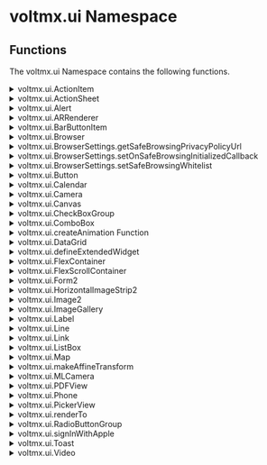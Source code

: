                             

voltmx.ui Namespace
=================

Functions
---------

The voltmx.ui Namespace contains the following functions.


<details close markdown="block"><summary>voltmx.ui.ActionItem</summary> 

* * *

Constructs an `ActionItem` object for use in an [ActionSheet object](actionsheet_object_methods.md#actionsheet-object).

### Syntax

```

new voltmx.ui.ActionItem(actionItemParams);
```

### Input Parameters

_actionItemParams_

A JavaScript object containing key-value pairs that define the configuration parameters for the action item. This object must contain the following keys.

| Constant | Description |
| --- | --- |
| title | A string that specifies the title for the action item. |
| style | A value from the [](constants_namespace.md#ActionItemStyles)[Action Item Style Constants](constants_namespace.md#ActionItemStyles) that selects the style of the action item. |
| actionCallback | A JavaScript function that handles user selections from the action item. For more information, see **Remarks** below. |

### Example

```

//Creating the Action Item Object
  setActionSheet: function(){
    var actionItem = new voltmx.ui.ActionItem({
    "title": "Open Basecamp",
    "style": constants.ACTION_STYLE_DEFAULT,
    "action": function(){
     voltmx.application.openURL("https://basecamp.voltmx.com/s/");
    }
```

### Return Values

Returns an `ActionItem` object that can be added to an Action Sheet.

### Remarks

The `actionCallback` function, which is passed into this function through the _actionSheetParams_ parameter, must have the following prototype.

```

actionItemCallback(actionSheetObject, actionItem1);
```

where actionSheetObject is a handle to the `ActionSheet` object that the `ActionItem` object is associated with, and _actionItem1_ is a handle to the `ActionItem` object that the user selected.

### Platform Availability

iOS

* * *

</details>
<details close markdown="block"><summary>voltmx.ui.ActionSheet</summary> 

* * *

Constructs an `ActionSheet` object that represents an iOS Action Sheet.

### Syntax

```

voltmx.ui.ActionSheet(actionSheetParams);
```

### Input Parameters

_actionSheetParams_

A JavaScript object containing key-value pairs that define the configuration parameters for the Action Sheet. This object must contain the following keys.

| Key | Description |
| --- | --- |
| title | A string that specifies the title for the Action Sheet. |
| message | A string containing the action sheet's message to display to the user. |
| showCompletionCallback | A callback function that is invoked after the display of the action sheet. For details, see the **Remarks** section below. |

### Example

```

//Creating the Action Sheet Object
  var actionSheetObject = new voltmx.ui.ActionSheet({
        "title":"VoltMX Basecamp", 
        "message":"Welcome to Volt MX Base Camp! Explore. Learn. Develop. Share.", 
        "showCompletionCallback": function(){
        }
    });
```

### Return Values

Returns an `ActionSheet` object.

### Remarks

The _actionSheetParams_ parameter is an object containing key-value pairs. When your app uses the `showCompletionCallback` key, it specifies a callback function that is automatically invoked after your app displays the action sheet. The callback function must have the following signature.

```

showCompletionCallback();
```

In an Action Sheet, only one action item can have the style `constants.ACTION_ITEM_STYLE_CANCEL`.

### Platform Availability

iOS

* * *

</details>
<details close markdown="block"><summary>voltmx.ui.Alert</summary> 

* * *

This API provides you the ability to add alerts in the application. The alerts are of the following types:

*   **information** - an informative message is displayed on the screen. This message can be in turn a _warning_ or a _success_ message.
*   **confirmation** - a confirmation message with **Yes** and **No** options is displayed on the screen.
*   **error** - an error message is displayed on the screen.

All the alerts are modal in nature, i.e., the user cannot proceed with other UI operations unless the alert is dismissed.

### Syntax

```

voltmx.ui.Alert(basicConfig, pspConfig);
```

### Input Parameters

**_basicConfig_**

basicConfig is an object with the following configuration properties.

| Property | Description |
| --- | --- |
| _message_ \[String\] - Mandatory | The message to be shown when an alert is thrown. |
| _alertType_ \[Number\] - Mandatory | Denotes the type of the alert. The possible values are as follows:ALERT\_TYPE\_CONFIRMATIONALERT\_TYPE\_ERRORALERT\_TYPE\_INFO |
| **alertTitle** \[String\] - Optional | Title of the alert. |
| **yesLabel** \[String\] - Optional | Text to be displayed for the Yes label. If the text for the Yes label is not provided, individual platforms display default values. |
| **noLabel** \[String\] - Optional | Text to be displayed for the No label. If the text for the No label is not provided, individual platforms display default values. |
| **alertIcon** \[String / image Object\] - Optional | Icon to be displayed to visually indicate the type of alert, such as, Info, Error, Confirmation. This parameter is not supported on iPhone. You can create an image Object by using [voltmx.image Namespace functions](voltmximagenamespacefunctions.md#functions). |
| **alertHandler** \[Read / Write Event\] - Mandatory | JavaScript function that should get called when alert is dismissed either through "yes" label button or through "no" label button. |

 
**_pspConfig_**

pspConfig is an object with platform specific configuration properties.

| Property | Description |
| --- | --- |
| ondeviceback \[Write Event\] - Optional | JavaScript function that should get called when alert is open and the device back button is pressed.> **_Note:_** Supported on Windows platform.var pspConf = { ondeviceback: func1 }; var confirmationAlert = voltmx.ui.Alert(basicConf, pspConf); function func1() { voltmx.print("Example function on device back"); } > **_Note:_**  The configuration properties should be passed only in the respective configuration objects otherwise they are ignored. |
| contentAlignment | Used to align content of an alert. Following are the values of this property: constants.ALERT\_CONTENT\_ALIGN\_LEFT  // defaultconstants.ALERT\_CONTENT\_ALIGN\_CENTERconstants.ALERT\_CONTENT\_ALIGN\_RIGHT |
| iconPosition | It is used to align and alert title icon. Following are the values of this property: constants.ALERT\_ICON\_POSITION\_LEFT // defaultconstants.ALERT\_ICON\_POSITION\_RIGHT> **_Note:_** Refer the example given below to create an alert using `contentAlignment` and `iconPostion` parameters. |

### Example

```

confirmationAlert: function(){ 
   //Creating the basicConfig object 
  var basicConf = {
    message: "This is an confirmation alert",
    alertType: constants.ALERT_TYPE_CONFIRMATION,
    
};
   //Creating the pspConfig object
  var pspConfig = {
    "contentAlignment": constants.ALERT_CONTENT_ALIGN_CENTER
};
   voltmx.ui.Alert(basicConf, pspConfig);
 },
  
   informationAlert: function(){ 
     //Creating the basicConfig object
  var basicConf = {
    message: "This is an info alert",
    alertType: constants.ALERT_TYPE_INFO,
 
};
     //Creating the pspConfig object
  var pspConfig = {
  "contentAlignment": constants.ALERT_CONTENT_ALIGN_LEFT
};
   voltmx.ui.Alert(basicConf, pspConfig);
 },
  
   errorAlert: function(){ 
   //Creating the basicConfig object
  var basicConf = {
    message: "This is an error alert",
    alertType: constants.ALERT_TYPE_ERROR,
   
};
     //Creating the pspConfig object
  var pspConfig = {
  "contentAlignment": constants.ALERT_CONTENT_ALIGN_RIGHT
};
   voltmx.ui.Alert(basicConf, pspConfig);
 },
```

### Return Values

None.

### Remarks

Invoking this API multiple times in the same action sequence leads to an erroneous behavior.

This API should be invoked at the end of a function as a best practice.

The following are the behavioral aspects of alerts on various platforms:

**_RichClient_**

In all native implementations alert is non blocking, i.e. the execution of any logic defined after the alert definition continues without the alert confirmation.

> **_Important:_** Alert images are not supported on Windows 10.

**_Android_**

Android platform supports display of multiple alerts each time the **voltmx.ui.Alert** API is invoked. On device back, the alert gets dismissed and also the alert handler is raised.

For CONFIRMATION type alert, the alert callback is invoked with cancel flag. For example, false Boolean argument.

For INFO & ERROR type alert, the alert callback is invoked with true argument.

**_iPhone_**

iPhone does not support displaying image icons based on the alert types: info,confirmation, error. _"\\n_" as a newline character in the alert messages supported for iPhone Platform

**_Mobile Web/SPA/Desktop Web_**

> *   For advanced Mobile Web devices like iPhone, Android, and Palm Pre, alerts are displayed as popups. For basic devices, the alerts are displayed in a new page.
> *   For all platforms you cannot customize alert icons/yes or no labels/ look and feel.
> *   Titles of the alerts are provided by the browser and you cannot modify them. The alert title attribute does not apply for Mobile Web. Usually, the title on the alert will be the IP address or the domain name of the application.
> *   Confirmation alerts in the basic devices will be displayed in another form.
> *   If the alert message is _nil_, alert is not displayed.
> *   In case of all platforms, the execution of the logic defined after alert is blocked until the user clicks "yes" or "no".

For JavaScript conversion, an alert has to be created using another variant constructor,i.e an _Indexed argument_ constructor.

```

voltmx.ui.Alert(message, alertHandler, alertType, yesLabel, noLabel, alertTitle, pspConf);
```

### Platform Availability

Available on all platforms.

* * *

</details>
<details close markdown="block"><summary>voltmx.ui.ARRenderer</summary>

* * *

Creates the ARRenderer widget. It occupies some space on a form depending on its positional and dimensional properties.

### Syntax

```

voltmx.ui.ARRenderer(arBasic, arLayout, arPsp);
```

### Input Parameters

| Parameter | Description |
| --- | --- |
| arBasic | A JavaScript object containing key-value pairs. The keys are the names of the `ARRenderer` widget's basic properties and the values are the initial values of the properties. For a complete list of the `ARRenderer` widget's properties, see the Volt MX Iris [Widget Programmer's Guide](../../../Iris/iris_widget_prog_guide/Content/Phone_Properties.md). |
| arLayout | A JavaScript object containing key-value pairs. The keys are the names of the `ARRenderer` widget's layout properties and the values are the initial values of the properties. For a complete list of the `ARRenderer` widget's properties, see the Volt MX Iris [Widget Programmer's Guide](../../../Iris/iris_widget_prog_guide/Content/Phone_Properties.md). |
| arPsp | A JavaScript object containing key-value pairs. The keys are the names of the `ARRenderer` widget's platform-specific properties and the values are the initial values of the properties. For a complete list of the `ARRenderer` widget's properties, see the Volt MX Iris [Widget Programmer's Guide](../../../Iris/iris_widget_prog_guide/Content/Phone_Properties.md). |

 
### Example

```

var myscene = new voltmx.ui.ARRenderer({
"placeholderText": "Please wait while the camera loads..",
"placeholderSkin": "voltmxmpiSknlblItemName",
"height": "100%",
"id": "arscene",
"isVisible": true,
"left": "0%",
"top": "0%",
"width": "100%",

"zIndex": 1
}, {
"contentAlignment": constants.CONTENT_ALIGN_CENTER,
"displayText": true,
"padding": [0, 0, 0, 0],
"paddingInPixel": false
}, {

}); 
```

### Return Values

Returns an instantiated and configured `ARRenderer` widget.

### Platform Availability

Android, iOS

* * *

</details>
<details close markdown="block"><summary>voltmx.ui.BarButtonItem</summary> 

* * *

BarButtonItem

### Syntax

```

voltmx.ui.BarButtonItem(  
    options);
```

### Input Parameters

options

A JavaScript object containing key-value pairs that the constructor uses to set the configuration of the `BarButtonItem` object. The following keys are supported.

| Key | Description |
| --- | --- |
| type | Specifies the type of the `BarButtonItem`. Must be one of the [ButtonBarItem Type Constants](constants_namespace.md#ButtonBarItemType). |
| tintColor | Selects the color to apply to the `BarButtonItem`. Must be specified as a hexadecimal value. |
| style | Sets the style of the `BarButtonItem`.<br>**.**`constants.BAR_ITEM_STYLE_PLAIN`: Glows when tapped. The default item is style.<br>**.**`constants.BAR_ITEM_STYLE_DONE`: The style for a done button—for example, a button that completes some task and returns to the previous view.|
| enabled | Holds a Boolean value that enables or disables the `BarButtonItem`. |
| action | Contains a function that is automatically called when the user selects the `BarButtonItem`. |
| metaData | Holds the data needed by the `BarButtonItem`. For more information see **Remarks** below. |

<!-- Must be one of the [Bar Item Style Constants](constants_namespace.md#BarItemStyle). -->

### Example

```

var item = new voltmx.ui.BarButtonItem(
    {type:constants.BAR_BUTTON_IMAGE,   
    tintColor: hex color string,   
    style :constants.BAR_ITEM_STYLE_PLAIN,   
    enabled :true,   
    action : funtionObject,   
    metaData:{image:"imagename"}} );
```

### Return Values

Returns an instantiated and configured `BarButtonItem` object.

### Remarks

`metaData`is a dictionary whose value varies depending on the type of bar button being constructed.

<!-- The kind of data needed by the `BarButtonItem` in its `metaData` key in the `options` parameter varies depending on the type of the `BarButtonItem` that is being created. The value for the `metaData` key can be any of the following. -->

The kind of data needed by the `BarButtonItem` in its `metaData` key in the `options` parameter varies depending on the type of the `BarButtonItem` that is being created. The value for the `metaData` key can be any of the following.

<!-- constants.BAR\_BUTTON\_IMAGE

Set the value for the `metaData` key to a string containing the name of an image. -->

`BarButtonItem` of type **IMAGE**:

Here, the metadata contains a key named **image** with the value being the source name of the image. Using this image, a bar button item of type image is constructed.

<pre><code>
var item = new voltmx.ui.BarButtonItem({
    “type” :constants.BAR_BUTTON_IMAGE,   
    “tintColor” : hex color string,   
    “style” : constants.BAR_ITEM_STYLE_PLAIN,   
    “enabled” :true,   
    “action” : funtionObject,   
    “metaData” : {
    	“image”:"imagename"
    }},
    “id”:”item” 
);
</code></pre>


<!-- constants.BAR\_BUTTON\_TITLE

Set the value for the `metaData` key to a string containing the title for the button. -->

`BarButtonItem` of type **TITLE**:

Here, the metadata contains a key named **title** with the value ”Edit” specifies the title of the BarButtonItem.  

<pre><code>
var item = new voltmx.ui.BarButtonItem({
    “type” :constants.BAR_BUTTON_TITLE,   
    “tintColor” : hex color string,   
    “style” : constants.BAR_ITEM_STYLE_PLAIN,   
    “enabled” :true,   
    “action” : funtionObject,   
    “metaData” : {
    	“title”:"Edit"
    }},
    “id”:”item” 
);
</code></pre>

<!-- constants.BAR\_BUTTON\_SYSTEM\_ITEM

Set the value for the `metaData` key to a value from the [System Item Constants](constants_namespace.md#SystemItem). -->

`BarButtonItem` of type **SYSTEM ITEM**:

Here, the metaData contains a key named **systemItem** with the value which represents a system-supported bar button item used to create the bar button item. You can find all the system supported bar button items [here](./constants_namespace.md#SystemItem).

<pre><code>
var item = new voltmx.ui.BarButtonItem({
    “type” :constants.BAR_BUTTON_SYSTEM_ITEM,   
    “tintColor” : hex color string,   
    “style” : constants.BAR_ITEM_STYLE_PLAIN,   
    “enabled : true,
    “action : funtionObject,   
    “metaData” : {
    	systemItem : constants.SYSTEM_ITEM_DONE
    }},
    “id” : “item”
);
</code></pre>



<!-- constants.BAR\_BUTTON\_CUSTOM

Set the value for the `metaData` key to a widget reference. Only the `Label` and `Button` widgets can be set as a widget reference. For these widgets, the following properties are supported.

| Widget | Properties |
| --- | --- |
| Button | text, displayText, skin, focusSkin, width, height, onClick |
| Label | text, skin, width, height | -->

`BarButtonItem` of type **CUSTOM**:

Here, the metaData contains a key named **custom** with the value as a widget reference. Only the Label and Button widgets can be set as a widget reference. For these widgets, the following properties are supported.

| Widget | Properties |
| --- | --- |
| Button | text, displayText, skin, focusSkin, width, height, onClick |
| Label | text, skin, width, height | 

In this example, the widget reference is a Button widget.

<pre><code>
var RBarBtnItemButton1 = new voltmx.ui.Button({
    "focusSkin": "defBtnFocus",
    "skin": "defBtnNormal",
    "text": "Button",
    "width": voltmx.flex.USE_PREFERRED_SIZE,
    "id": "RBarBtnItemButton1"
}, {
    "displayText": true
}, {});

var RBarBtnItem1 = new voltmx.ui.BarButtonItem({
    "type": constants.BAR_BUTTON_CUSTOM,
    "tintColor": "4b88f100",
    "style": constants.BAR_ITEM_STYLE_PLAIN,
    "enabled": true,
    "metaData": {
        "custom": RBarBtnItemButton1
    },
    "id": "RBarBtnItem1"
});
</code></pre>

* * *

</details>
<details close markdown="block"><summary>voltmx.ui.Browser</summary> 

* * *

Creates a [Browser](../../../Iris/iris_widget_prog_guide/Content/Browser.md) widget.

### Syntax

```

voltmx.ui.Browser(  
    basicConfig,  
    layoutConfig,  
    pspConfig);
```

### Input Parameters

| Parameter | Description |
| --- | --- |
| basicConfig | A JavaScript object containing key-value pairs. The keys are the names of the `Button` widget's basic properties and the values are the initial values of the properties. For a complete list of the `Button` widget's properties, see the Volt MX Iris [Widget Programmer's Guide](../../../Iris/iris_widget_prog_guide/Content/Browser_Properties.md). |
| layoutConfig | A JavaScript object containing key-value pairs. The keys are the names of the `Button` widget's layout properties and the values are the initial values of the properties. For a complete list of the `Button` widget's properties, see the Volt MX Iris[Widget Programmer's Guide](../../../Iris/iris_widget_prog_guide/Content/Browser_Properties.md). |
| pspConfig | A JavaScript object containing key-value pairs. The keys are the names of the `Button` widget's platform-specific properties and the values are the initial values of the properties. For a complete list of the `Button` widget's properties, see the Volt MX Iris [Widget Programmer's Guide](../../../Iris/iris_widget_prog_guide/Content/Browser_Properties.md). |

 
### Example

```

var basicConfig = {
    "detectTelNumber": false,
    "enableZoom": false,
    "id": "brwInline",
    "isVisible": true,
    "requestURLConfig": {
        "URL": "http://www.google.co.in/",
        "requestMethod": constants.BROWSER_REQUEST_METHOD_GET
    }
};

var LayoutConfig = {
    "containerHeightReference": constants.CONTAINER_HEIGHT_BY_FORM_REFERENCE,
    "containerWeight": 100,
    "margin": [0, 0, 0, 0],
    "marginInPixel": false
};

var PSPConfig = {};

//Creating the browser widget 
    var webtemp = new voltmx.ui.Browser(basicConfig, LayoutConfig, PSPConfig);

//Adding the widge
frmBrowser.add(webtemp);
```

### Return Values

Returns an instantiated `Browser` widget.

### Remarks

All writable properties can be optionally passed inside dictionary objects to the constructor. Unspecified properties or an empty constructor results in the defaults values being used for all unprovided information.

* * *

</details>
<details close markdown="block"><summary>voltmx.ui.BrowserSettings.getSafeBrowsingPrivacyPolicyUrl</summary> 

* * *

Returns a URL that points to the privacy policy for Safe Browsing reporting, which is displayed to end users if you want a custom interstition.

### Syntax

```

voltmx.ui.BrowserSettings.getSafeBrowsingPrivacyPolicyUrl();
```

### Example

```

var webBasic = {id:"browserID", 
	isVisible:true, 
	screenLevelWidget: false, 
	requestURLConfig:{URL: "https://www.google.co.in/", 
    requestMethod:constants.BROWSER_REQUEST_METHOD_GET}};
var webLayout = {containerWeight:100};

//Creating the Browser
var browser = new voltmx.ui.Browser(webBasic, webLayout, {});
frm.add(browser);
voltmx.ui.BrowserSettings.getSafeBrowsingPrivacyPolicyUrl(); 
//Getting the SafeBrowsingPrivacyPolicyUrl to display a custom interstition
```

### Type

Static

### Input Parameters

None

### Return Values

String - The URL that points to a privacy policy document that can be displayed to end users. Returns null if the device API Level is earlier than 27.

### Platform Availability

*   Android (API Level 27 and later)
    

* * *

</details>
<details close markdown="block"><summary>voltmx.ui.BrowserSettings.setOnSafeBrowsingInitializedCallback</summary> 

* * *

This API is used to set an event callback that is triggered once the Safe Browsing initialization process is completed.

The URL is not guaranteed to be protected by Safe Browsing until after the callback is invoked with true. Safe Browsing is not fully supported on all devices. For those devices, callback will receive false.

For optimal protection against known threats, you must wait until the onSafeBrowsingInitialized callback is triggered with true before you invoke a Browser widget object's loadUrl() method.

### Syntax

```

voltmx.ui.BrowserSettings.setOnSafeBrowsingInitializedCallback(eventCallback);
```

### Input Parameters

| Parameter | Description |
| --- | --- |
| eventCallback | The callback function that is triggered once the Safe Browsing initialization process is completed with the following parameter. |

 
### Event Callback Syntax

```

onSafeBrowsingInitialized(initStatus)
```

### Input Parameters

| Parameter | Description |
| --- | --- |
| initStatus | The value of this parameter is true if the initialization is successful; otherwise, the value is false or it may be null. For Android devices with API level earlier than 27, the callback will not be triggered. |

 
### Example

```

var webBasic = 
{
  id:"browserID", 
  isVisible:true, 
  screenLevelWidget: false
};
var webLayout = {containerWeight:100};

//Creating the Browser
var browser = new voltmx.ui.Browser(webBasic, webLayout, {});
frm.add(browser);
voltmx.ui.BrowserSettings.setOnSafeBrowsingInitializedCallback(onSafeBrowsingInitializedCallback); 
// setting safebrowsing initialization callback

function onSafeBrowsingInitializedCallback(initStatus)
{
  if(initStatus == true)
  {
   frm.browser.requestURLConfig = {"URL":"http://testsafebrowsing.appspot.com/s/malware.html", "requestMethod":constants.BROWSER_REQUEST_METHOD_GET};
  }
}
```

### Type

static

### Platform Availability

*   Android (API Level 27 and later)
    

* * *

</details>
<details close markdown="block"><summary>voltmx.ui.BrowserSettings.setSafeBrowsingWhitelist</summary> 

* * *

Sets the list of hosts (domain names/IP addresses) that are exempt from SafeBrowsing checks. The list of such hosts is global for all Browser widgets across any application.

The following table illustrates the rules that are applicable for different hosts.

<table style="width: 100%;"><colgroup><col style="width: 33.33%;"> <col style="width: 33.33%;"> <col style="width: 33.33%;"></colgroup><tbody><tr><td style="text-align: center;font-weight: bold;">Rule</td><td style="text-align: center;"><b>Example</b></td><td style="text-align: center;"><b>Matches Subdomain</b></td></tr><tr><td style="text-align: center;">HOSTNAME</td><td style="text-align: center;">example.com</td><td style="text-align: center;">Yes</td></tr><tr><td style="text-align: center;">.HOSTNAME</td><td style="text-align: center;">example.com</td><td style="text-align: center;">Yes</td></tr><tr><td style="text-align: center;">IPV4_LITERAL</td><td style="text-align: center;">192.168.1.1</td><td style="text-align: center;">No</td></tr><tr><td style="text-align: center;">IPV6_LITERAL_WITH_BRACKETS</td><td style="text-align: center;">[10:20:30:40:50:60:70:80]</td><td style="text-align: center;">No</td></tr></tbody></table>

All other rules, including wildcards, are not valid. The correct syntax for hosts is defined by RFC 3986.

### Syntax

```

voltmx.ui.BrowserSettings.setSafeBrowsingWhitelist(\[url1,url2\], callback);
``` 

### Type

Static

### Input Parameters

| Parameter | Description |
| --- | --- |
| _Array_ - Mandatory | A mandatory array of the list of hosts. |
| callback \[Function\] | A JavaScript function that will be called with value as "true," if the hosts are successfully added to the whitelist. The callback function will be called with value as "false," if any hosts are malformed. This value may be null. |

 
### Example

```

var webBasic = {id:"browserID", 
	isVisible:true, 
	screenLevelWidget: false, 
	requestURLConfig:{URL: "https://www.google.co.in/", 
    requestMethod:constants.BROWSER_REQUEST_METHOD_GET}};
var webLayout = {containerWeight:100};

//Creating the Browser
var browser = new voltmx.ui.Browser(webBasic, webLayout, {});
frm.add(browser);

voltmx.ui.BrowserSettings.setSafeBrowsingWhitelist([url1,url2],resultCallback);
//Setting the whitelist

function resultCallback(result){}

```

### Platform Availability

*   Android (API Level 27 and later)
    

* * *

</details>
<details close markdown="block"><summary>voltmx.ui.Button</summary> 

* * *

Creates a [Button](../../../Iris/iris_widget_prog_guide/Content/Button.md) widget.

### Syntax
```

voltmx.ui.Button(  
    basicConfig,  
    LayoutConfig,  
    PSPConfig);
```

### Input Parameters

| Parameter | Description |
| --- | --- |
| basicConfig | A JavaScript object containing key-value pairs. The keys are the names of the `Button` widget's basic properties and the values are the initial values of the properties. For a complete list of the `Button` widget's properties, see the Volt MX Iris [Widget Programmer's Guide](../../../Iris/iris_widget_prog_guide/Content/Browser_Properties.md). |
| layoutConfig | A JavaScript object containing key-value pairs. The keys are the names of the `Button` widget's layout properties and the values are the initial values of the properties. For a complete list of the `Button` widget's properties, see the Volt MX Iris [Widget Programmer's Guide](../../../Iris/iris_widget_prog_guide/Content/Browser_Properties.md). |
| pspConfig | A JavaScript object containing key-value pairs. The keys are the names of the `Button` widget's platform-specific properties and the values are the initial values of the properties. For a complete list of the `Button` widget's properties, see the Volt MX Iris [Widget Programmer's Guide](../../../Iris/iris_widget_prog_guide/Content/Browser_Properties.md). |


### Example

```

//Call back function onClick of button
function onClickCallBack()
{
    alert("button clicked");  
}

var basicConfig = {
    "focusSkin": "slButtonGlossRed",
    "height": "50dp",
    "id": "Button0cde40e79ba934b",
    "isVisible": true,
    "left": "65dp",
    "onClick": onClickCallBack,
    "skin": "slButtonGlossBlue",
    "text": "Button",
    "top": "486dp",
    "width": "260dp",
    "zIndex": 1
};
  
var LayoutConfig = {
    "contentAlignment": constants.CONTENT_ALIGN_CENTER,
    "displayText": true,
    "padding": [0, 0, 0, 0],
    "paddingInPixel": false
};
  
var PSPConfig={};

var Button0cde40e79ba934b = new voltmx.ui.Button(basicConfig,LayoutConfig,PSPConfig);

//Adding the button to the form  
Form06900dd40fc7842.add(Button0cde40e79ba934b); 
```

### Return Values

Returns an instantiated `Button` widget.

### Remarks

All writable properties can be optionally passed inside dictionary objects to the constructor. Unspecified properties or an empty constructor results in the defaults values being used for all unprovided information.

* * *

</details>
<details close markdown="block"><summary>voltmx.ui.Calendar</summary> 

* * *

Creates a [Calendar](../../../Iris/iris_widget_prog_guide/Content/Calendar.md) widget.

### Syntax

```

voltmx.ui.Calendar(  
    basicConf,  
    layoutConf,  
    PSPConf);
```

### Parameters

| Parameter | Description |
| --- | --- |
| basicConfig | A JavaScript object containing key-value pairs. The keys are the names of the `Calendar` widget's basic properties and the values are the initial values of the properties. For a complete list of the `Calendar` widget's properties, see the Volt MX Iris [Widget Programmer's Guide](../../../Iris/iris_widget_prog_guide/Content/Calendar_Properties.md). |
| layoutConfig | A JavaScript object containing key-value pairs. The keys are the names of the `Calendar` widget's layout properties and the values are the initial values of the properties. For a complete list of the `Calendar` widget's properties, see the Volt MX Iris[Widget Programmer's Guide](../../../Iris/iris_widget_prog_guide/Content/Calendar_Properties.md). |
| pspConfig | A JavaScript object containing key-value pairs. The keys are the names of the `Calendar` widget's platform-specific properties and the values are the initial values of the properties. For a complete list of the `Calendar` widget's properties, see the [VoltMX IrisWidget Programmer's Guide](../../../Iris/iris_widget_prog_guide/Content/Calendar_Properties.md). |


### Example

```

//Defining the properties for a calendar with id:"calendar1"
var basicConf = {
    id: "calendar1",
    isVisible:true, 
    skin:"slCalendar",
    dateFormat:"dd/MM/yyyy",
    viewType:constants.CALENDAR_VIEW_TYPE_DEFAULT,
    validStartDate:[01,01,2017],
    validEndDate:[31,12,2017],
    calendarIcon:"calbtn.png"
};

var layoutConf = {
    "contentAlignment": constants.CONTENT_ALIGN_CENTER,
    padding:[2,2,2,2],
    "paddingInPixel": false
};

var PSPConf = {};

//Creating the Calendar.
var calendar1 = new voltmx.ui.Calendar(basicConf,layoutConf,PSPConf);

//adding the calendar to form
frmHome.add(calendar1);
```

### Return Values

Returns an instantiated `Calendar` widget.

### Remarks

All writable properties can be optionally passed inside dictionary objects to the constructor. Unspecified properties or an empty constructor results in the defaults values being used for all unprovided information.

* * *

</details>
<details close markdown="block"><summary>voltmx.ui.Camera</summary> 

* * *

Creates a [Camera](../../../Iris/iris_widget_prog_guide/Content/Camera.md) widget.

### Syntax

```

voltmx.ui.Camera(  
    basicConfig,  
    layoutConfig,  
    pspConfig);
```


### Input Parameters

| Parameter | Description |
| --- | --- |
| basicConfig | A JavaScript object containing key-value pairs. The keys are the names of the `Camera` widget's basic properties and the values are the initial values of the properties. For a complete list of the `Camera` widget's properties, see the [VoltMX Iris Widget Programmer's Guide](../../../Iris/iris_widget_prog_guide/Content/Camera_Properties.md). |
| layoutConfig | A JavaScript object containing key-value pairs. The keys are the names of the `Camera` widget's layout properties and the values are the initial values of the properties. For a complete list of the `Camera` widget's properties, see the VoltMX Iris [Widget Programmer's Guide](../../../Iris/iris_widget_prog_guide/Content/Camera_Properties.md). |
| pspConfig | A JavaScript object containing key-value pairs. The keys are the names of the `Camera` widget's platform-specific properties and the values are the initial values of the properties. For a complete list of the `Camera` widget's properties, see the [VoltMX Iris Widget Programmer's Guide](../../../Iris/iris_widget_prog_guide/Content/Camera_Properties.md). |

 
### Example

```

function onCameraCaptureAPI(eventobject)
{
    var  cameraRawBytes = camera1.rawBytes;
    Form06900dd40fc7842.Image0e7a54b01924146.rawBytes=cameraRawBytes;

    alert("camera raw bytes");
    if( null !== cameraRawBytes)
    {
        voltmx.camera1.releaseRawBytes(cameraRawBytes);
        cameraRawBytes = null;
    }
}

var basicConfig = {
    "height": "50dp",
    "id": "camera1",
    "isVisible": true,
    "left": "60dp",
    "onCapture": onCameraCaptureAPI,
    "skin": "slCamera",
    "text": "Camera",
    "top": "405dp",
    "width": "260dp",
    "zIndex": 1
};

var LayoutConfig = {
    "contentAlignment": constants.CONTENT_ALIGN_CENTER,
    "padding": [0, 0, 0, 0],
    "paddingInPixel": false
};
  
var PSPConfig = {
    "accessMode": constants.CAMERA_IMAGE_ACCESS_MODE_PUBLIC,
    "enableOverlay": false,
    "enablePhotoCropFeature": false
};

var camera1 = new voltmx.ui.Camera(basicConfig,LayoutConfig,PSPConfig );
CameraForm.add(camera1);  
```

### Return Values

Returns an instantiated `Camera` widget.

### Remarks

All writable properties can be optionally passed inside dictionary objects to the constructor. Unspecified properties or an empty constructor results in the defaults values being used for all unprovided information.

* * *

</details>
<details close markdown="block"><summary>voltmx.ui.Canvas</summary> 

* * *

Creates a Canvas widget.

### Syntax

```

voltmx.ui.Canvas(  
    basicConfig,  
    layoutConfig,  
    pspConfig);
```

### Input Parameters

| Parameter | Description |
| --- | --- |
| basicConfig | A JavaScript object containing key-value pairs. The keys are the names of the `Canvas` widget's basic properties and the values are the initial values of the properties. For a complete list of the `Canvas` widget's properties, see the Volt MX Iris [Widget Programmer's Guide](../../../Iris/iris_widget_prog_guide/Content/Camera_Properties.md). |
| layoutConfig | A JavaScript object containing key-value pairs. The keys are the names of the `Canvas` widget's layout properties and the values are the initial values of the properties. For a complete list of the `Canvas` widget's properties, see the [VoltMX Iris Widget Programmer's Guide](../../../Iris/iris_widget_prog_guide/Content/Camera_Properties.md). |
| pspConfig | A JavaScript object containing key-value pairs. The keys are the names of the `Canvas` widget's platform-specific properties and the values are the initial values of the properties. For a complete list of the `Canvas` widget's properties, see the VoltMX Iris [Widget Programmer's Guide](../../../Iris/iris_widget_prog_guide/Content/Camera_Properties.md). |

 
### Example

```

//Sample code to draw a red and a green line using Canvas widget.  
define({
 addCanvasWidget: function() {
  var shapesDataArray = [{
   "shapeid": "shape1",
   "shapeType": voltmx.canvas.SHAPE_TYPE_LINE,
   "lineStyle": voltmx.canvas.LINE_STYLE_SOLID,
   "thickness": "10px",
   "points": [
    ["5%", "20%"],
    ["95%", "20%"]
   ],
   "strokeColor": "ff000000"
  }, {
   "shapeid": "shape2",
   "shapeType": voltmx.canvas.SHAPE_TYPE_LINE,
   "lineStyle": voltmx.canvas.LINE_STYLE_SOLID,
   "thickness": "10px",
   "points": [
    ["5%", "40%"],
    ["95%", "40%"]
   ],
   "strokeColor": "00FF0000"
  }];
  var basicConfig = {
   "id": "canvas",
   "isVisible": true,
   "skin": "canvasskin",
   "width": "100%",
   "height": "40%",
   "centerY": "50%",
   "shapesData": shapesDataArray
  };
  var LayoutConfig = {
   "marginInPixel": false,
  };
  var PSPConfig = {};
  var canvas = new voltmx.ui.Canvas(basicConfig, LayoutConfig, PSPConfig);
  this.view.add(canvas);
 }
});  
```

### Return Values

Returns an instantiated `Canvas` widget.

### Remarks

All writable properties can be optionally passed inside dictionary objects to the constructor. Unspecified properties or an empty constructor results in the defaults values being used for all unprovided information.

* * *

</details>

<details close markdown="block"><summary>voltmx.ui.CheckBoxGroup</summary> 

* * *

Creates a [CheckBoxGroup](../../../Iris/iris_widget_prog_guide/Content/CheckBox.md) widget.

### Syntax

```
 voltmx.ui.CheckBoxGroup(  
    basicConf,  
    layoutConf,  
    pspConf);
```

### Input Parameters

| Parameter | Description |
| --- | --- |
| basicConfig | A JavaScript object containing key-value pairs. The keys are the names of the `CheckBoxGroup` widget's basic properties and the values are the initial values of the properties. For a complete list of the `CheckBoxGroup` widget's properties, see the [VoltMX Iris Widget Programmer's Guide](../../../Iris/iris_widget_prog_guide/Content/CheckBox_Properties.md). |
| layoutConfig | A JavaScript object containing key-value pairs. The keys are the names of the `CheckBoxGroup` widget's layout properties and the values are the initial values of the properties. For a complete list of the `CheckBoxGroup` widget's properties, see the [VoltMX Iris Widget Programmer's Guide](../../../Iris/iris_widget_prog_guide/Content/CheckBox_Properties.md). |
| pspConfig | A JavaScript object containing key-value pairs. The keys are the names of the `CheckBoxGroup` widget's platform-specific properties and the values are the initial values of the properties. For a complete list of the `CheckBoxGroup` widget's properties, see the [VoltMX Iris Widget Programmer's Guide](../../../Iris/iris_widget_prog_guide/Content/CheckBox_Properties.md). |


### Example

```

//Defining the properties for a checkBoxGroup with id:"chkBox1"
var basicConf = { 
    id: "chkBox1",
    isVisible: true,
    skin:"slCheckBoxGroup",
    onSelection:onSelCallBck,
    masterData": [
        ["cbg1", "Checkbox One"],
        ["cbg2", "Checkbox Two"],
        ["cbg3", "Checkbox Three"]
    ],
    "selectedKeyValues": [
        ["cbg1", "Checkbox One"]
    ],
    "selectedKeys": ["cbg1"]
}

var layoutConf = {
    "padding": [0, 0, 0, 0],
    "paddingInPixel": false,
    "itemOrientation":constants.CHECKBOX_ITEM_ORIENTATION_VERTICAL
}
var pspConf = {};

//Create a new Checkbox.
var chkBox1 = new voltmx.ui.CheckBoxGroup(basicConf, layoutConf, pspConf);
//Adding checkBoxGroup to form
frmHome.add(chkBox1);

//Call back function onSelection of checkBox
function onSelCallBck(chkBox)
{
    alert("on selection event triggered");
}
```

### Return Values

Returns an instantiated `CheckBoxGroup` widget.

### Remarks

All writable properties can be optionally passed inside dictionary objects to the constructor. Unspecified properties or an empty constructor results in the defaults values being used for all unprovided information.

* * *

</details>
<details close markdown="block"><summary>voltmx.ui.ComboBox</summary> 

* * *

Creates a [ComboBox](../../../Iris/iris_widget_prog_guide/Content/ComboBox.md) widget.

### Syntax

```

voltmx.ui.ComboBox(  
    basicConf,  
    layoutConf,  
    pspConf);
```


### Parameters

| Parameter | Description |
| --- | --- |
| basicConfig | A JavaScript object containing key-value pairs. The keys are the names of the `ComboBox` widget's basic properties and the values are the initial values of the properties. For a complete list of the `ComboBox` widget's properties, see the [VoltMX Iris Widget Programmer's Guide](../../../Iris/iris_widget_prog_guide/Content/ComboBox_Properties.md). |
| layoutConfig | A JavaScript object containing key-value pairs. The keys are the names of the `ComboBox` widget's layout properties and the values are the initial values of the properties. For a complete list of the `ComboBox` widget's properties, see the VoltMX Iris [Widget Programmer's Guide](../../../Iris/iris_widget_prog_guide/Content/ComboBox_Properties.md). |
| pspConfig | A JavaScript object containing key-value pairs. The keys are the names of the `ComboBox` widget's platform-specific properties and the values are the initial values of the properties. For a complete list of the `ComboBox` widget's properties, see the [VoltMX Iris Widget Programmer's Guide](../../../Iris/iris_widget_prog_guide/Content/ComboBox_Properties.md). |

 
### Example

```

//Defining properties of ComboBox with d:combobox1
var comboBasic = {
    id:"combobox1", 
    isVisible:true, 
    masterDataMap:[
        [
            {
                "mykey":"key1",
                "myvalue":"value1"
            }, 
            {
                "mykey":"key2",
                "myvalue":"value2"
            }
        ],
        "mykey","myvalue"
    ], 
    skin:"comboSkin", selectedKey:"key1", 
    onSelection:onSelCallBck
};

var comboLayout = {
    containerWeight:80, 
    widgetAlignment:constants.WIDGET_ALIGN_MIDDLE_LEFT, 
    padding:[0,0,0,0],  
    hExpand:true, 
    vExpand:false
};

var comboPSP= {
    viewType:constants.COMBOBOX_VIEW_TYPE_TABLEVIEW, 
    contentAlignment:constants.CONTENT_ALIGN_MIDDLE_LEFT, 
    placeholder:"Please select a value", 
    placeholderI18NKey:"plcHolder", 
    popupTitle:"ComboPopUp", 
    groupCells:true, 
    preOnclickJS:preOnclickJSCallBck, 
    postOnclickJS:postOnclickJSCallBck
};
//creating a combobox
combo = new voltmx.ui.ComboBox(comboBasic, comboLayout, comboPSP);
//adding the widget to form
frmHome.add(combo);
```

### Return Values

Returns a `ComboBox` widget.

### Remarks

All writable properties can be optionally passed inside dictionary objects to the constructor. Unspecified properties or an empty constructor results in the defaults values being used for all unprovided information.

* * *

</details>
<details close markdown="block"><summary>voltmx.ui.createAnimation Function</summary> 

* * *

Creates an object that defines an animation.

### Syntax

```
voltmx.ui.createAnimation(  
    animationDefinition);
```

### Input Parameters

| Parameter | Description |
| --- | --- |
| animationDefinition | An object that defines the transformations to perform during the animation. |
 

### Example

```
var transformObject = voltmx.ui.makeAffineTransform();
transformObject.translate(10, 0);
transformObject.scale(0.1, 1);
animationDef = {
    100: {
        "transform": transformObject
    }
};
animationConfig = {
    duration: 0.3,
    fillMode: voltmx.anim.FILL_MODE_FORWARDS
};
animationDefObject = voltmx.ui.createAnimation(animationDef);	
```

### Return Values

Returns an instantiated `animation` object.

* * *

</details>
<details close markdown="block"><summary>voltmx.ui.DataGrid</summary> 

* * *

Creates a [DataGrid](../../../Iris/iris_widget_prog_guide/Content/DataGrid.md) widget.

### Syntax

```

voltmx.ui.DataGrid(  
    dgridBasic,  
    dgridLayout,  
    dgridPSP);
```

### Input Parameters

| Parameter | Description |
| --- | --- |
| dgridBasic | A JavaScript object containing key-value pairs. The keys are the names of the `DataGrid` widget's basic properties and the values are the initial values of the properties. For a complete list of the `DataGrid` widget's properties, see the [VoltMX Iris Widget Programmer's Guide](../../../Iris/iris_widget_prog_guide/Content/DataGrid_Properties.md). |
| dgridLayout | A JavaScript object containing key-value pairs. The keys are the names of the `DataGrid` widget's layout properties and the values are the initial values of the properties. For a complete list of the `DataGrid` widget's properties, see the [VoltMX Iris Widget Programmer's Guide](../../../Iris/iris_widget_prog_guide/Content/DataGrid_Properties.md). |
| dgridPSP | A JavaScript object containing key-value pairs. The keys are the names of the `DataGrid` widget's platform-specific properties and the values are the initial values of the properties. For a complete list of the `DataGrid` widget's properties, see the [VoltMX Iris Widget Programmer's Guide](../../../Iris/iris_widget_prog_guide/Content/DataGrid_Properties.md). |

 
### Example

```

//Defining the properties for dataGrid with id:dgrid
var dgridBasic = {
    id:"dgrid",
    info:{key:"This is a datagrid"},
    isVisible:true,
    headerSkin:"hSkin",
    rowNormalSkin:"rNSkin",
    rowFocusSkin:"rFSkin",
    rowAlternateSkin:"rASkin",
    showColumnHeaders:true,
    columnHeadersConfig:[
        {
            columnID:"col1",
            columnType:constants.DATAGRID_COLUMN_TYPE_TEXT,
            columnHeaderText:"Account Type",
            columnWidthInPercentage:40
        },
        {
            columnID:"col2",
            columnType:constants.DATAGRID_COLUMN_TYPE_TEXT,
            columnHeaderText:"Account Number",
            columnWidthInPercentage:30
        },
        {
            columnID:"col3", 
            columnType:constants.DATAGRID_COLUMN_TYPE_TEXT,
            columnHeaderText:"Balance",
            columnWidthInPercentage:30
        }
    ], 
    isMultiSelect:true,
    data:[
        {
            col1:"Checking", col2:"490",col3:"$400",
            metainfo:{skin:"rowskin1", col1_skin:"colskin1"}
        },
        {
            col1:"Checking",col2:"494", col3:"$2000.34"
        }, 
        {
            col1:"Savings",col2:"567",col3:"$4000"
        }
    ]
};

var dgridLayout = {
    widgetAlignment:constants.WIDGET_ALIGN_TOP_LEFT,
    contentAlignment:constants.CONTENT_ALIGN_CENTER,
    containerWeight:99,
    padding:[0,0,0,0]
};

var dgridPSP = {};

//Creating the dataGrid.	
var dgrid = new voltmx.ui.DataGrid(dgridBasic, dgridLayout, dgridPSP);
//adding data grid to form
frmHome.add(dgrid);
```

### Return Values

Returns an instantiated `DataGrid` widget.

### Remarks

All writable properties can be optionally passed inside dictionary objects to the constructor. Unspecified properties or an empty constructor results in the defaults values being used for all unprovided information.

* * *

</details>


<details close markdown="block"><summary id= "ExtendedWidget">voltmx.ui.defineExtendedWidget</summary>

* * *

Every widget used in Volt MX Iris has its own set of properties, methods and events. From V9 SP2, you can use the `voltmx.ui.defineExtendedWidget`, to provide enhancements to the existing widgets for a specific business requirement without impairing the existing functionalities of the widget. For example, you can extend the capabilities of a Label widget to automatically add the symbol `$` at the starting of the text.

For more information, refer the Widget Extensions section in Volt MX Iris User guide.

> **_Note:_** From V9 SP2 release, you can extend the following basic Volt MX widgets, Button, Image, Label, Switch, TextArea, and TextBox.

### Syntax

```

voltmx.ui.defineExtendedWidget(  
    chilWdg,  
    baseWidget,  
    protoFuncDict);
```

### Input Parameters

| Parameter | Description |
| --- | --- |
| chilWdg | A String value containing the namespace to be used by the customized widget. |
| baseWidget | A JavaScript Object containing the base Volt MX class that is extended, such as `voltmx.ui.Label`. |
| protoFuncDict | A JavaScript object containing the user defined methods for the extended widget. This parameter must have the definition of `preInitialializeCall` method. For more information about this method, refer the **Remarks** section. |


### Remarks

The `protoFuncDict` argument inside the `voltmx.ui.defineExtendedWidget`API, contains the `preInitializeCall` method to define all the properties of the widget. This method contains the following:

*   Initializations of the properties of the Volt MX widget.
*   The function call of the base class widget constructor (like `voltmx.ui.Label.call(this, bconfig, lconfig, pspconfig);`)
*   The new customized properties with their setters and getters.

Here is an example of this method for a Label widget.

```

preInitializeCall: function() {
  var bconfig = arguments[0];
  var lconfig = arguments[1];
  var pspconfig = arguments[2];
  this.initialize = function(bconfig, lconfig, pspconfig) {
    this.initializeProperties();
  }
  voltmx.ui.Label.call(this, bconfig, lconfig, pspconfig);
  /*The definition of the initializeProperties function must be provided here*/
}
```

### Limitations

*   You cannot override the existing properties of the Volt MX widget.
*   You cannot view the extended properties of the Volt MX widget, if you use alert to display the properties of the extended widget.
*   When you pass a custom property in the constructor, the property is not updated until the user updates explicitly.
*   You cannot use multi-level inheritance while using widget extension.
*   You cannot override the existing methods of the existing Volt MX widget class.
*   Extended widget is not supported in the widgets placed inside the Segment widget.

### Error Codes

| Error Codes | Description |
| --- | --- |
| 4001 | This error code is thrown when at least one parameter inside `voltmx.ui.defineExtendedWidget` API is not defined. |
| 4002 | This error code is thrown when the `protoFuncDict` parameter is not defined as a JSON object. |
| 4003 | This error code is thrown when the name of the extended widget class in the `childWdg` parameter is not a String. |
| 4004 | This error code is thrown when the Volt MX widget class provided in the `chilWdg` parameter is not a registered class. |
| 4005 | This error code is thrown when the `preInitialializeCall` method is not provided in the `voltmx.ui.defineExtendedWidget` API. |
| 4006 | This error code is thrown when the name provided in the `childWdg` parameter is already a Volt MX widget class. |

### Example

```

/*Sample code to extend the Label widget to automatically add the '$' to the starting of the text*/
voltmx.ui.defineExtendedWidget("voltmx.ui2.Label2", voltmx.ui.Label, {
  preInitializeCall: function() {
    var bconfig = arguments[0];
    var lconfig = arguments[1];
    var pspconfig = arguments[2];
    this.initialize = function(bconfig, lconfig, pspconfig) {
      this.initializeProperties();
    }
    this.initializeProperties = function() {
      //Add your properties here
      var _DummyProperty = "";
      defineSetter(this, "BindingPath", function(val) {
        alert(val)
        this.text = val + " #";
        _DummyProperty = val;
      });
      defineGetter(this, "BindingPath", function() {
        return _DummyProperty;
      });
    };
    // Add your functions here
    this.setData = function(data) {
      this.text = "$ " + data;
    };
    voltmx.ui.Label.call(this, bconfig, lconfig, pspconfig);
    this.initialize(bconfig, lconfig, pspconfig);
  },
  setProp: function(propName, propValue) {
    this[propName] = propValue;
  }
});
//Creating an object from Inherited Widget add to form
var myInheritedLabelInstance = new voltmx.ui2.Label2({
  "focusSkin": "defBtnFocus",
  "height": "50dp",
  "id": "myInheritedLabelInstance",
  "isVisible": true,
  "left": "28dp",
  "skin": "defBtnNormal",
  "text": "myInheritedLabelInstance",
  "top": "20%",
  "width": "300dp",
  "zIndex": 1
}, {
  "contentAlignment": constants.CONTENT_ALIGN_CENTER,
  "displayText": true,
  "padding": [0, 0, 0, 0],
  "paddingInPixel": false
}, {
  "showProgressIndicator": true
})
frmHome.add(myInheritedLabelInstance)
```

### Return Values

Returns an instance of the extended widget.

* * *

</details>
<details close markdown="block"><summary>voltmx.ui.FlexContainer</summary> 

* * *

Creates a FlexContainer widget.

### Syntax

```

voltmx.ui.FlexContainer(  
    basicConfig,  
    layoutConfig,  
    pspConfig);
```

### Input Parameters

| Parameter | Description |
| --- | --- |
| basicConfig | A JavaScript object containing key-value pairs. The keys are the names of the `FlexContainer` widget's basic properties and the values are the initial values of the properties. For a complete list of the `FlexContainer` widget's properties, see the [VoltMX Iris Widget Programmer's Guide](../../../Iris/iris_widget_prog_guide/Content/FlexContainer.md). |
| layoutConfig | A JavaScript object containing key-value pairs. The keys are the names of the `FlexContainer` widget's layout properties and the values are the initial values of the properties. For a complete list of the `FlexContainer` widget's properties, see the [VoltMX Iris Widget Programmer's Guide](../../../Iris/iris_widget_prog_guide/Content/FlexContainer.md). |
| pspConfig | A JavaScript object containing key-value pairs. The keys are the names of the `FlexContainer` widget's platform-specific properties and the values are the initial values of the properties. For a complete list of the `FlexContainer` widget's properties, see the [VoltMX Iris Widget Programmer's Guide](../../../Iris/iris_widget_prog_guide/Content/FlexContainer.md). |

 
### Example

```

var basicConfig = {
    "id": "flexContainer1",
    "top": "100dp",
    "left": "30dp",
    "width": "304dp",
    "height": "251dp",
    "zIndex": 10,
    "isVisible": true,
    "skin" : "slFbox05488114024e14c",
};

var LayoutConfig = {"padding": [0, 0, 0, 0]};
       
var PSPConfig={};

var flexContainer1 = new voltmx.ui.FlexContainer(basicConfig,LayoutConfig,PSPConfig);

//Adding to form
myForm.add(flexContainer1);
```

### Return Values

Returns an instantiated `FlexContainer` widget.

### Remarks

All writable properties can be optionally passed inside dictionary objects to the constructor. Unspecified properties or an empty constructor results in the defaults values being used for all unprovided information.

* * *

</details>
<details close markdown="block"><summary>voltmx.ui.FlexScrollContainer</summary> 

* * *

Instantiates a `FlexScrollContainer` widget.

### Syntax

```

voltmx.ui.FlexScrollContainer(  
    basicConf,  
    layoutConf,  
    pspConf);
```

### Input Parameters

| Parameter | Description |
| --- | --- |
| basicConfig | A JavaScript object containing key-value pairs. The keys are the names of the `FlexScrollContainer` widget's basic properties and the values are the initial values of the properties. For a complete list of the `FlexScrollContainer` widget's properties, see the [VoltMX Iris Widget Programmer's Guide](../../../Iris/iris_widget_prog_guide/Content/FlexScrollContainer_Properties.md). |
| layoutConfig | A JavaScript object containing key-value pairs. The keys are the names of the `FlexScrollContainer` widget's layout properties and the values are the initial values of the properties. For a complete list of the `FlexScrollContainer` widget's properties, see the [VoltMX Iris Widget Programmer's Guide](../../../Iris/iris_widget_prog_guide/Content/FlexScrollContainer_Properties.md). |
| pspConfig | A JavaScript object containing key-value pairs. The keys are the names of the `FlexScrollContainer` widget's platform-specific properties and the values are the initial values of the properties. For a complete list of the `FlexScrollContainer` widget's properties, see the [VoltMX Iris Widget Programmer's Guide](../../../Iris/iris_widget_prog_guide/Content/FlexScrollContainer_Properties.md). |

 
### Example

```

//Defining the properties of FlexScrollContainer
function testfrm_flexScrollContainer1_onScrollStart_seq0(eventobject) 
{
    normalform.show();
};

function testfrm_flexScrollContainer1_onScrollEnd_seq0(eventobject) 
{
    normalform.show();
};

function testfrm_flexScrollContainer1_onScrollTouchReleased_seq0(eventobject) 
{
    normalform.show();
};

function testfrm_flexScrollContainer1_onScrolling_seq0(eventobject) 
{
    normalform.show();
};

function testfrm_flexScrollContainer1_onDecelerationStarted_seq0(eventobject) 
{
    normalform.show();
};


function addWidgetstestfrm() 
{
    var basicConfig = {
        "id": "flexScrollContainer1",
        "top": "5dp",
        "left": "6dp",
        "width": "97.15%",
        "height": "271dp",
        "zIndex": 1,
        "isVisible": true,
        "enableScrolling": true,
        "scrollDirection": voltmx.flex.SCROLL_BOTH,
        "horizontalScrollIndicator": true,
        "verticalScrollIndicator": true,
        "bounces": true,
        "allowHorizontalBounce": true,
        "allowVerticalBounce": true,
        "pagingEnabled": true,
        "Location": "[6,5]",
        "onScrollStart": testfrm_flexScrollContainer1_onScrollStart_seq0,
        "onScrollEnd": testfrm_flexScrollContainer1_onScrollEnd_seq0,
        "onScrollTouchReleased": testfrm_flexScrollContainer1_onScrollTouchReleased_seq0,
        "onScrolling": testfrm_flexScrollContainer1_onScrolling_seq0,
        "onDecelerationStarted": testfrm_flexScrollContainer1_onDecelerationStarted_seq0,
        "bouncesZoom": true,
        "zoomScale": 1.0,
        "minZoomScale": 1.0,
        "maxZoomScale": 1.0,
        "layoutType": voltmx.flex.FREE_FORM
    };

    var layoutConfig = {
        "padding": [0, 0, 0, 0],
        "marginInPixel": false,
        "paddingInPixel": false
    };
	
    var platforSpecificConfig = { };
									
    var flexScrollContainer1 = new voltmx.ui.FlexScrollContainer(basicConfig, layoutConfig, platforSpecificConfig);
    flexScrollContainer1.setDefaultUnit(voltmx.flex.DP);
    flexScrollContainer1.add();
    testfrm.add(flexScrollContainer1);
};

function testfrmGlobals() 
{
    var MenuId = [];
    testfrm = new voltmx.ui.Form2({
        "id": "testfrm",
        "contentOffset": {
            "x": "3dp",
            "y": "4dp"
        },
        "contentSize": {
            "width": "5dp",
            "height": "6dp"
        },
        "enableScrolling": true,
        "bounces": true,
        "allowHorizontalBounce": true,
        "allowVerticalBounce": false,
        "pagingEnabled": true,
        "title": "myfrmt",
        "needAppMenu": true,
        "enabledForIdleTimeout": true,
        "skin": "frm",
        "zoomScale": 22,
        "minZoomScale": 1.0,
        "maxZoomScale": 1.0,
        "layoutType": voltmx.flex.FREE_FORM,
        "addWidgets": addWidgetstestfrm
    }, {
        "padding": [0, 0, 0, 0],
        "displayOrientation": constants.FORM_DISPLAY_ORIENTATION_PORTRAIT,
        "paddingInPixel": false
    }, {
        "retainScrollPosition": true,
        "needsIndicatorDuringPostShow": true,
        "formTransparencyDuringPostShow": "100",
        "inputAccessoryViewType": constants.FORM_INPUTACCESSORYVIEW_DEFAULT,
        "bouncesZoom": false,
        "configureExtendTop": true,
        "configureExtendBottom": false,
        "configureStatusBarStyle": false,
        "extendTop": false,
        "titleBar": true,
        "footerOverlap": false,
        "headerOverlap": false,
        "inTransitionConfig": {
            "transitionDirection": "fromLeft",
            "transitionEffect": "none"
        },
        "outTransitionConfig": {
            "transitionDirection": "fromRight",
            "transitionEffect": "none"
        }
    });
    testfrm.setDefaultUnit(voltmx.flex.PX);
};
```

### Return Values

Returns a `FlexScrollContainer` widget.

### Remarks

All writable properties can be optionally passed inside dictionary objects to the constructor. Unspecified properties or an empty constructor results in the defaults values being used for all unprovided information

* * *

</details>
<details close markdown="block"><summary>voltmx.ui.Form2</summary> 

* * *

Creates a new `FlexForm` widget.

### Syntax

```

voltmx.ui.Form2(  
    basicConf,  
    layoutConf,  
    pspConf);
```

### Input Parameters

| Parameter | Description |
| --- | --- |
| basicConfig | A JavaScript object containing key-value pairs. The keys are the names of the `FlexForm` widget's basic properties and the values are the initial values of the properties. For a complete list of the `FlexForm` widget's properties, see the [VoltMX Iris Widget Programmer's Guide](../../../Iris/iris_widget_prog_guide/Content/FlexForm_Properties.md). |
| layoutConfig | A JavaScript object containing key-value pairs. The keys are the names of the `FlexForm` widget's layout properties and the values are the initial values of the properties. For a complete list of the `FlexForm` widget's properties, see the [VoltMX Iris Widget Programmer's Guide](../../../Iris/iris_widget_prog_guide/Content/FlexForm_Properties.md). |
| pspConfig | A JavaScript object containing key-value pairs. The keys are the names of the `FlexForm` widget's platform-specific properties and the values are the initial values of the properties. For a complete list of the `FlexForm` widget's properties, see the [VoltMX Iris Widget Programmer's Guide](../../../Iris/iris_widget_prog_guide/Content/FlexForm_Properties.md). |


### Example

```

//Defining the properties of FlexScrollContainer
function testfrm_flexScrollContainer1_onScrollStart_seq0(eventobject) 
{
    normalform.show();
};

function testfrm_flexScrollContainer1_onScrollEnd_seq0(eventobject) 
{
    normalform.show();
};

function testfrm_flexScrollContainer1_onScrollTouchReleased_seq0(eventobject) 
{
    normalform.show();
};

function testfrm_flexScrollContainer1_onScrolling_seq0(eventobject) 
{
    normalform.show();
};

function testfrm_flexScrollContainer1_onDecelerationStarted_seq0(eventobject) 
{
    normalform.show();
};


function addWidgetstestfrm() 
{
    var basicConfig = {
        "id": "flexScrollContainer1",
        "top": "5dp",
        "left": "6dp",
        "width": "97.15%",
        "height": "271dp",
        "zIndex": 1,
        "isVisible": true,
        "enableScrolling": true,
        "scrollDirection": voltmx.flex.SCROLL_BOTH,
        "horizontalScrollIndicator": true,
        "verticalScrollIndicator": true,
        "bounces": true,
        "allowHorizontalBounce": true,
        "allowVerticalBounce": true,
        "pagingEnabled": true,
        "Location": "[6,5]",
        "onScrollStart": testfrm_flexScrollContainer1_onScrollStart_seq0,
        "onScrollEnd": testfrm_flexScrollContainer1_onScrollEnd_seq0,
        "onScrollTouchReleased": testfrm_flexScrollContainer1_onScrollTouchReleased_seq0,
        "onScrolling": testfrm_flexScrollContainer1_onScrolling_seq0,
        "onDecelerationStarted": testfrm_flexScrollContainer1_onDecelerationStarted_seq0,
        "bouncesZoom": true,
        "zoomScale": 1.0,
        "minZoomScale": 1.0,
        "maxZoomScale": 1.0,
        "layoutType": voltmx.flex.FREE_FORM
    };

    var layoutConfig = {
        "padding": [0, 0, 0, 0],
        "marginInPixel": false,
        "paddingInPixel": false
    };
	
    var platforSpecificConfig = { };
									
    var flexScrollContainer1 = new voltmx.ui.FlexScrollContainer(basicConfig, layoutConfig, platforSpecificConfig);
    flexScrollContainer1.setDefaultUnit(voltmx.flex.DP);
    flexScrollContainer1.add();
    testfrm.add(flexScrollContainer1);
};

//******************************************************
// Create a FlexForm and add a FlexFormContainer to it.
//******************************************************
function testfrmGlobals() 
{
    var MenuId = [];

    // Call the constructor for a FlexForm.
    testfrm = new voltmx.ui.Form2({    // Definition for the basicConf parameter.
        "id": "testfrm",
        "contentOffset": {
            "x": "3dp",
            "y": "4dp"
        },
        "contentSize": {
            "width": "5dp",
            "height": "6dp"
        },
        "enableScrolling": true,
        "bounces": true,
        "allowHorizontalBounce": true,
        "allowVerticalBounce": false,
        "pagingEnabled": true,
        "title": "myfrmt",
        "needAppMenu": true,
        "enabledForIdleTimeout": true,
        "skin": "frm",
        "zoomScale": 22,
        "minZoomScale": 1.0,
        "maxZoomScale": 1.0,
        "layoutType": voltmx.flex.FREE_FORM,
        "addWidgets": addWidgetstestfrm
    }, {    // Definition for the layoutConf.
        "padding": [0, 0, 0, 0],
        "displayOrientation": constants.FORM_DISPLAY_ORIENTATION_PORTRAIT,
        "paddingInPixel": false
    }, {    // Definition for the pspConf parameter.
        "retainScrollPosition": true,
        "needsIndicatorDuringPostShow": true,
        "formTransparencyDuringPostShow": "100",
        "inputAccessoryViewType": constants.FORM_INPUTACCESSORYVIEW_DEFAULT,
        "bouncesZoom": false,
        "configureExtendTop": true,
        "configureExtendBottom": false,
        "configureStatusBarStyle": false,
        "extendTop": false,
        "titleBar": true,
        "footerOverlap": false,
        "headerOverlap": false,
        "inTransitionConfig": {
            "transitionDirection": "fromLeft",
            "transitionEffect": "none"
        },
        "outTransitionConfig": {
            "transitionDirection": "fromRight",
            "transitionEffect": "none"
        }
    });
    testfrm.setDefaultUnit(voltmx.flex.PX);
};
```

### Return Values

Returns a `FlexForm` widget.

### Remarks

FlexForms created with this function are the recommended type of form to use in your applications. Legacy box forms should not be used in new software.

All writable properties can be optionally passed inside dictionary objects to the constructor. Unspecified properties or an empty constructor results in the defaults values being used for all unprovided information.

* * *

</details>
<details close markdown="block"><summary>voltmx.ui.HorizontalImageStrip2</summary> 

* * *

Creates a [HorizontalImageStrip](../../../Iris/iris_widget_prog_guide/Content/Horizontal_Image_Strip.md) widget.

### Syntax

```

voltmx.ui.HorizontalImageStrip2(  
    hImgBasic,  
    hImgLayout,  
    hImgPSP);
```

### Input Parameters

| Parameter | Description |
| --- | --- |
| hImgBasic | A JavaScript object containing key-value pairs. The keys are the names of the `HorizontalImageStrip` widget's basic properties and the values are the initial values of the properties. For a complete list of the `HorizontalImageStrip` widget's properties, see the [VoltMX Iris Widget Programmer's Guide](../../../Iris/iris_widget_prog_guide/Content/HzImage_Properties.md). |
| hImgLayout | A JavaScript object containing key-value pairs. The keys are the names of the `HorizontalImageStrip` widget's layout properties and the values are the initial values of the properties. For a complete list of the `HorizontalImageStrip` widget's properties, see the [VoltMX Iris Widget Programmer's Guide](../../../Iris/iris_widget_prog_guide/Content/HzImage_Properties.md). |
| hImgPSP | A JavaScript object containing key-value pairs. The keys are the names of the `HorizontalImageStrip` widget's platform-specific properties and the values are the initial values of the properties. For a complete list of the `HorizontalImageStrip` widget's properties, see the [VoltMX Iris Widget Programmer's Guide](../../../Iris/iris_widget_prog_guide/Content/HzImage_Properties.md). |

 
### Example

```

//Defining the properties for Image strip with id:hImg1
var hImgBasic = {
    id:"hImg1",
    skin:"hImgSkn",
    isVisible:true,
    selectedIndex:1,
    imageWhileDownloading:"someimg.png",
    imageWhenFailed:"someimg3.png",
    spaceBetweenImages:20,
    data:
    [
        [
            {"imagekey":"someimage1.png"},
            {"imagekey":"someimage2.png"},
            "imagekey"
        ]
    ],
    viewType:constants.HORIZONTAL_IMAGESTRIP_VIEW_TYPE_COVERFLOW,
    showArrows:true,
    showScrollbars:true,
    onSelection:onSelectionCallBack
};

var hImgLayout = {
    padding:[0,0,0,0],
    paddingInPixel:true,
    marginInPixel:true,
    referenceWidth:100,
    referenceHeight:100,
    imageScaleMode:constants.IMAGE_SCALE_MODE_FIT_TO_DIMENSIONS,
    containerWeight:100
};

var hImgPSP={};

//Creating the Horizontal Image strip.
var hImg1=new voltmx.ui.HorizontalImageStrip2(hImgBasic, hImgLayout, hImgPSP);
// add widget to form
frmHome.add(hImg1);
```

### Return Values

Returns an instantiated `HorizontalImageStrip` object.

### Remarks

All writable properties can be optionally passed inside dictionary objects to the constructor. Unspecified properties or an empty constructor results in the defaults values being used for all unprovided information.

* * *

</details>
<details close markdown="block"><summary>voltmx.ui.Image2</summary> 

* * *

Creates an [Image](../../../Iris/iris_widget_prog_guide/Content/Image.md) widget.

### Syntax

```

voltmx.ui.Image2(  
    basicConfig,  
    layoutConfig,  
    pspConfig);
```

### Input Parameters

| Parameter | Description |
| --- | --- |
| basicConfig | A JavaScript object containing key-value pairs. The keys are the names of the `Image` widget's basic properties and the values are the initial values of the properties. For a complete list of the `Image` widget's properties, see the VoltMX Iris [Widget Programmer's Guide](../../../Iris/iris_widget_prog_guide/Content/Image_Properties.md). |
| layoutConfig | A JavaScript object containing key-value pairs. The keys are the names of the `Image` widget's layout properties and the values are the initial values of the properties. For a complete list of the `Image` widget's properties, see the [VoltMX Iris Widget Programmer's Guide](../../../Iris/iris_widget_prog_guide/Content/Image_Properties.md). |
| pspConfig | A JavaScript object containing key-value pairs. The keys are the names of the `Image` widget's platform-specific properties and the values are the initial values of the properties. For a complete list of the `Image` widget's properties, see the VoltMX Iris [Widget Programmer's Guide](../../../Iris/iris_widget_prog_guide/Content/Image_Properties.md). |

 
### Example

```

var basicConfig = {
    "id": "imgBullet1",
    "isVisible": true,
    "src": "bullet_white.png"
};

var LayoutConfig = {
    "containerWeight": 11,
    "imageScaleMode": constants.IMAGE_SCALE_MODE_MAINTAIN_ASPECT_RATIO,
    "margin": [0, 0, 0, 0],
    "marginInPixel": false,
    "padding": [0, 0, 0, 0],
    "paddingInPixel": false,
    "widgetAlignment": constants.WIDGET_ALIGN_CENTER
}; 

var PSPConfImage = {glossyEffect:constants.MAGE_GLOSSY_EFFECT_RADIAL};

//Creating the Image 
var imageIdTest = new voltmx.ui.Image2(basicConfig, LayoutConfig, PSPConfImage);

//Adding widget to form.
Form0bf93c59bdc404d.add(imageIdTest);
```

### Return Values

Returns an instantiated `Image` widget.

### Remarks

The [Image](../../../Iris/iris_widget_prog_guide/Content/Image.md) widget, like all widgets, is a UI element that you can place of forms when you design your program or add programmatically at runtime. It simply displays images on the screen. The `Image` widget is different from the [Image](image_object.md) object, which encapsulates images in code for cropping, scaling, and other similar operations.

All writable properties can be optionally passed inside dictionary objects to the constructor. Unspecified properties or an empty constructor results in the defaults values being used for all unprovided information.

* * *

</details>
<details close markdown="block"><summary>voltmx.ui.ImageGallery</summary>

* * *

Creates an [ImageGallery](../../../Iris/iris_widget_prog_guide/Content/ImageGallery.md) widget.

### Syntax

```

voltmx.ui.ImageGallery(  
    imgGalBasic,  
    imgGalLayout,  
    imgGalPSP );
```

### Input Parameters

| Parameter | Description |
| --- | --- |
| imgGalBasic | A JavaScript object containing key-value pairs. The keys are the names of the `ImageGallery` widget's basic properties and the values are the initial values of the properties. For a complete list of the `ImageGallery` widget's properties, see the [VoltMX Iris Widget Programmer's Guide](../../../Iris/iris_widget_prog_guide/Content/ImageGallery.md). |
| imgGalLayout | A JavaScript object containing key-value pairs. The keys are the names of the `ImageGallery` widget's layout properties and the values are the initial values of the properties. For a complete list of the `ImageGallery` widget's properties, see the [VoltMX Iris Widget Programmer's Guide](../../../Iris/iris_widget_prog_guide/Content/ImageGallery.md). |
| imgGalPSP | A JavaScript object containing key-value pairs. The keys are the names of the `ImageGallery` widget's platform-specific properties and the values are the initial values of the properties. For a complete list of the `ImageGallery` widget's properties, see the VoltMX Iris [Widget Programmer's Guide](../../../Iris/iris_widget_prog_guide/Content/ImageGallery.md). |


### Example

```

//Defining the properties for ImageGallery widget with id:imgGallery
var imgGalBasic = { 
    id: "imgGallery",
    isVisible: true,
    skin: "gradroundfocusbtn",
    focusSkin: "gradroundfocusbtn",
    selectedIndex:3,
    spaceBetweenImages: 50};
    var imgGalLayout = {
        containerWeight:50};
        var imgGalPSP = {itemsPerRow:3,
        navigationBarPosition:"Bottom"
    };

// Creating the ImageGallery.
var imgGallery = new voltmx.ui.ImageGallery(imgGalBasic,imgGalLayout,imgGalPSP );
//adding the widget to form
frmHome.add(imgGallery);
```

### Return Values

Returns an instantiated `ImageGallery` widget.

### Remarks

All writable properties can be optionally passed inside dictionary objects to the constructor. Unspecified properties or an empty constructor results in the defaults values being used for all unprovided information.

* * *

</details>
<details close markdown="block"><summary>voltmx.ui.Label</summary> 

* * *

Creates a [Label](../../../Iris/iris_widget_prog_guide/Content/label.md) widget.

### Syntax

```

voltmx.ui.Label(  
    basicConfig,  
    LayoutConfig,  
    PSPConfig);
```

### Input Parameters

| Parameter | Description |
| --- | --- |
| basicConfig | A JavaScript object containing key-value pairs. The keys are the names of the `Label` widget's basic properties and the values are the initial values of the properties. For a complete list of the `Label` widget's properties, see the VoltMX Iris [Widget Programmer's Guide](../../../Iris/iris_widget_prog_guide/Content/Label_Properties.md). |
| layoutConfig | A JavaScript object containing key-value pairs. The keys are the names of the `Label` widget's layout properties and the values are the initial values of the properties. For a complete list of the `Label` widget's properties, see the VoltMX Iris [Widget Programmer's Guide](../../../Iris/iris_widget_prog_guide/Content/Label_Properties.md). |
| pspConfig | A JavaScript object containing key-value pairs. The keys are the names of the `Label` widget's platform-specific properties and the values are the initial values of the properties. For a complete list of the `Label` widget's properties, see the [VoltMX Iris Widget Programmer's Guide](../../../Iris/iris_widget_prog_guide/Content/Label_Properties.md). |

 
### Example

```

var basicConfig = {
    "id":  "lblDescription2",
    "isVisible": true,
    "skin": "sknLblWhiteSampleApp",
    "text": "Generating checksum"
};

var LayoutConfig= {
    "containerWeight": 89,
    "contentAlignment": constants.CONTENT_ALIGN_TOP_LEFT,
    "hExpand": true,
    "margin": [0, 0, 0, 0],
    "marginInPixel": false,
    "padding": [6, 5, 6, 0],
    "paddingInPixel": true,
    "vExpand": false,
    "widgetAlignment": constants.WIDGET_ALIGN_TOP_LEFT
};

var PSPConfig = {
    renderAsAnchor:true, 
    wrapping:constants.WIDGET_TEXT_WORD_WRAP};
        
// Creating the label.
var lbl = new voltmx.ui.Label(basicConfig, LayoutConfig, PSPConfig);

// Adding the label to form  
Form06900dd40fc7842.add(lbl);
```

### Return Values

Returns an instantiated `Label` widget.

### Remarks

All writable properties can be optionally passed inside dictionary objects to the constructor. Unspecified properties or an empty constructor results in the defaults values being used for all unprovided information.

* * *

</details>
<details close markdown="block"><summary>voltmx.ui.Line</summary> 

* * *

Creates a [Line](../../../Iris/iris_widget_prog_guide/Content/Line.md) widget.

### Syntax

```

voltmx.ui.Line(  
    lineBasicConf,  
    lineLayoutConf,  
    linePSPConf);
```

### Input Parameters

| Parameter | Description |
| --- | --- |
| lineBasicConf | A JavaScript object containing key-value pairs. The keys are the names of the `Line` widget's basic properties and the values are the initial values of the properties. For a complete list of the `Line` widget's properties, see the [VoltMX Iris Widget Programmer's Guide](../../../Iris/iris_widget_prog_guide/Content/Line_Properties.md). |
| lineLayoutConf | A JavaScript object containing key-value pairs. The keys are the names of the `Line` widget's layout properties and the values are the initial values of the properties. For a complete list of the `Line` widget's properties, see the [VoltMX Iris Widget Programmer's Guide](../../../Iris/iris_widget_prog_guide/Content/Line_Properties.md). |
| linePSPConf | A JavaScript object containing key-value pairs. The keys are the names of the `Line` widget's platform-specific properties and the values are the initial values of the properties. For a complete list of the `Line` widget's properties, see the [VoltMX Iris Widget Programmer's Guide](../../../Iris/iris_widget_prog_guide/Content/Line_Properties.md). |

 
### Example

```

//Defining the properties for a Line with id:"line".
var lineBasicConf = {
    id:"line1",
    skin:"gradlblskin",
    isVisible:true
};

var lineLayoutConf = {
    padding:[0,0,0,0],
    thickness:25
};

var linePSPConf = {};

//Creating the Line.
var line1 = new voltmx.ui.Line(lineBasicConf,lineLayoutConf,linePSPConf);
//adding line to form
frmHome.add(line);
```

### Return Values

Returns an instantiated `Line` widget.

### Remarks

All writable properties can be optionally passed inside dictionary objects to the constructor. Unspecified properties or an empty constructor results in the defaults values being used for all unprovided information.

* * *

</details>
<details close markdown="block"><summary>voltmx.ui.Link</summary> 

* * *

Creates a `Link` widget.

### Syntax

```

voltmx.ui.Link(  
    linkBasic,  
    linkLayout,  
    linkPSP);
```

### Input Parameters

| Parameter | Description |
| --- | --- |
| linkBasic | A JavaScript object containing key-value pairs. The keys are the names of the `Link` widget's basic properties and the values are the initial values of the properties. For a complete list of the `Link` widget's properties, see the [VoltMX Iris Widget Programmer's Guide](../../../Iris/iris_widget_prog_guide/Content/Link_Properties.md). |
| linkLayout | A JavaScript object containing key-value pairs. The keys are the names of the `Link` widget's layout properties and the values are the initial values of the properties. For a complete list of the `Link` widget's properties, see the [VoltMX Iris Widget Programmer's Guide](../../../Iris/iris_widget_prog_guide/Content/Link_Properties.md). |
| linkPSP | A JavaScript object containing key-value pairs. The keys are the names of the `Link` widget's platform-specific properties and the values are the initial values of the properties. For a complete list of the `Link` widget's properties, see the [VoltMX Iris Widget Programmer's Guide](../../../Iris/iris_widget_prog_guide/Content/Link_Properties.md). |

 
### Example

```

//Defining properties for a link widget with id:link1
var linkBasic = {
    id:"link1",
    skin:"linkSkin",
    text:"Click here",
    isVisible:true
};

var linkLayout = {
    containerWeight:100,
    padding[0,0,0,0],
    paddingInPixel:true,
    marginInPixel:true,
    hExpand:true,
    vExpand:true
};

var linkPSP = {blockedUISkin:"blkSkin"};

//Creating the link.
var link1 = new voltmx.ui.Link(linkBasic, linkLayout, linkPSP);
//adding widget to form
frmHome.add(link1);
```

### Return Values

Returns an instantiated `Link` widget.

### Remarks

All writable properties can be optionally passed inside dictionary objects to the constructor. Unspecified properties or an empty constructor results in the defaults values being used for all unprovided information.

* * *

</details>
<details close markdown="block"><summary>voltmx.ui.ListBox</summary> 

* * *

Creates a [ListBox](../../../Iris/iris_widget_prog_guide/Content/ListBox.md) widget.

### Syntax

```

voltmx.ui.ListBox(  
    listBasic,  
    listLayout,  
    listPSP);
```

### Parameters

| Parameter | Description |
| --- | --- |
| listBasic | A JavaScript object containing key-value pairs. The keys are the names of the `ListBox` widget's basic properties and the values are the initial values of the properties. For a complete list of the `ListBox` widget's properties, see the [VoltMX Iris Widget Programmer's Guide](../../../Iris/iris_widget_prog_guide/Content/ListBox_Basic_Properties.md). |
| listLayout | A JavaScript object containing key-value pairs. The keys are the names of the `ListBox` widget's layout properties and the values are the initial values of the properties. For a complete list of the `ListBox` widget's properties, see the [VoltMX Iris Widget Programmer's Guide](../../../Iris/iris_widget_prog_guide/Content/ListBox_Basic_Properties.md). |
| listPSP | A JavaScript object containing key-value pairs. The keys are the names of the `ListBox` widget's platform-specific properties and the values are the initial values of the properties. For a complete list of the `ListBox` widget's properties, see the [VoltMX Iris Widget Programmer's Guide](../../../Iris/iris_widget_prog_guide/Content/ListBox_Basic_Properties.md). |

 
### Example

```

//Defining properties for a listbox with id:listbox
var listBasic = {
    id:"listbox",
    isVisible:true,
    "masterData":[
        ["lb1", "Listbox One"],
        ["lb2", "Listbox Two"],
        ["lb3", "Listbox Three"]
    ],
    "selectedKey": "lb1",
    "selectedKeyValue": 
    ["lb1", "Listbox One"],
    "skin": "slListBox"
};
var listLayout = {
    "contentAlignment": constants.CONTENT_ALIGN_MIDDLE_LEFT,
    "padding": [0, 0, 0, 0],
    "paddingInPixel": false
};
var listPSP = {
    "applySkinsToPopup": true,
    "placeholder": "MyListbox",
    "viewType": constants.LISTBOX_VIEW_TYPE_LISTVIEW
};		

//Creating the ListBox.
var listbx = new voltmx.ui.ListBox(listBasic, listLayout, listPSP);

//Adding listbox to form
frmHome.add(listbx);
```

### Return Values

Returns an instantiated `ListBox` widget.

### Remarks

All writable properties can be optionally passed inside dictionary objects to the constructor. Unspecified properties or an empty constructor results in the defaults values being used for all unprovided information.

* * *

</details>
<details close markdown="block"><summary>voltmx.ui.Map</summary> 

* * *

Creates a [Map](../../../Iris/iris_widget_prog_guide/Content/Map.md) widget.

### Syntax

```

voltmx.ui.Map(  
    mapBasicConf,  
    mapLayoutConf,  
    mapPSPConf);
```

### Input Parameters

| Parameter | Description |
| --- | --- |
| mapBasicConf | A JavaScript object containing key-value pairs. The keys are the names of the `Map` widget's basic properties and the values are the initial values of the properties. For a complete list of the `Map` widget's properties, see the [VoltMX Iris Widget Programmer's Guide](../../../Iris/iris_widget_prog_guide/Content/Map_Properties.md). |
| mapLayoutConf | A JavaScript object containing key-value pairs. The keys are the names of the `Map` widget's layout properties and the values are the initial values of the properties. For a complete list of the `Map` widget's properties, see the [VoltMX Iris Widget Programmer's Guide](../../../Iris/iris_widget_prog_guide/Content/Map_Properties.md). |
| mapPSPConf | A JavaScript object containing key-value pairs. The keys are the names of the `Map` widget's platform-specific properties and the values are the initial values of the properties. For a complete list of the `Map` widget's properties, see the [VoltMX Iris Widget Programmer's Guide](../../../Iris/iris_widget_prog_guide/Content/Map_Properties.md). |

 
### Example

```

//Defining the properties for map with id:map1
var mapBasicConf = {
    id: "map1",
    provider:constants.MAP_PROVIDER_GOOGLE,
    mapKey:"0z5UtaSPUYj42f5qX0VAwmDGLX39Qxgbtcra0TA",
    defaultPinImage: "kmpin.png",
    isVisible:true,
    onPinClick:onPinClickCallBck
};

var mapLayoutConf = {
    margin:[20,40,50,20],
    containerWeight:100,
    widgetAlignment:constants.WIDGET_ALIGN_BOTTOM_LEFT,
    padding:[0,0,0,0],
    hExpand:false,
    vExpand:false
};

var mapPSPConf = {
    mode: constants.MAP_VIEW_MODE_HYBRID,
    showCurrentLocation:constants.MAP_VIEW_SHOW_CURRENT_LOCATION_AS_PIN
};

//Creating the map with the properties defined above.
var map = new voltmx.ui.Map(mapBasicConf,mapLayoutConf,mapPSPConf);
//adding widget to form
frmHome.add(map);
```

### Return Values

Returns an instantiated `Map` widget.

### Remarks

All writable properties can be optionally passed inside dictionary objects to the constructor. Unspecified properties or an empty constructor results in the defaults values being used for all unprovided information.

* * *

</details>
<details close markdown="block"><summary>voltmx.ui.makeAffineTransform</summary> 

* * *

Creates a transformation object that can be used in an animation definition.

### Syntax

```

voltmx.ui.makeAffineTransform();
```

### Example

```

/******************************************************************
 *	Name    : createAnimation
 *	Author  : VoltMX
 *	Purpose : To call makeAffineTransform API and createAnimation API on widgets.
 *******************************************************************/
function animation() {

    // Creates a transformation object that can be used in an animation definition. 
    var transformObject = voltmx.ui.makeAffineTransform();

    // Add a translation and a scale.					
    transformObject.translate(10, 0);
    transformObject.scale(0.1, 1);

    // Create the animation definition.			
    animationDef = {
        100: {
            "transform": transformObject
        }
    };

    //Create the animation configuration.
    animationConfig = {
        duration: 0.3,
        fillMode: voltmx.anim.FILL_MODE_FORWARDS
    };

    // Creates an object that defines an animation.
    animationDefObject = voltmx.ui.createAnimation(animationDef);
    Form0bf93c59bdc404d.Button00aaa01360b0349.animate(animationDefObject, animationConfig);

}
```

### Input Parameters

None.

### Return Vales

An object that can be used to specify a transformation.

* * *

</details>
<details close markdown="block"><summary>voltmx.ui.MLCamera</summary> 

* * *

Creates a MLCamera widget.

### Syntax

```

voltmx.ui.MLCamera(mlCamBasic, mlCamLayout, mlCamPsp);
```

### Input Parameters

| Parameter | Description |
| --- | --- |
| mlCamBasic | A JavaScript object containing key-value pairs. The keys are the names of the `MLCamera` widget's basic properties and the values are the initial values of the properties. For a complete list of the `MLCamera` widget's properties, see the [VoltMX Iris Widget Programmer's Guide](../../../Iris/iris_widget_prog_guide/Content/Phone_Properties.md). |
| mlCamLayout | A JavaScript object containing key-value pairs. The keys are the names of the `MLCamera` widget's layout properties and the values are the initial values of the properties. For a complete list of the `MLCamera` widget's properties, see the [VoltMX Iris Widget Programmer's Guide](../../../Iris/iris_widget_prog_guide/Content/Phone_Properties.md). |
| mlCamPsp | A JavaScript object containing key-value pairs. The keys are the names of the `MLCamera` widget's platform-specific properties and the values are the initial values of the properties. For a complete list of the `MLCamera` widget's properties, see the [VoltMX Iris Widget Programmer's Guide](../../../Iris/iris_widget_prog_guide/Content/Phone_Properties.md). |

 
### Example

```

// //Sample code for creating an MLCamera widget.
var mlCamBasic = {
 "height": "85%",
 "id": "mlCamera",
 "isVisible": true,
 "left": "5dp",
 "top": "55dp",
 "width": "100%",
 "zIndex": 1
}
var mlCamLayout = {};
var mlCamPsp = {};
var mlCamera = new voltmx.ui.MLCamera(mlCamBasic, mlCamLayout, mlCamPsp);
```

### Return Values

Returns an instantiated `MLCamera` widget.

### Remarks

All writable properties can be optionally passed inside dictionary objects to the constructor. Unspecified properties or an empty constructor results in the defaults values being used for all unprovided information.

* * *

</details>
<details close markdown="block"><summary>voltmx.ui.PDFView</summary>

* * *

Creates the PDFView widget. It occupies some space on a form depending on its positional and dimensional properties.

### Syntax

```

voltmx.ui.PDFView(pdfBasic, pdfLayout, pdfPsp);
```

### Input Parameters

| Parameter | Description |
| --- | --- |
| pdfBasic | A JavaScript object containing key-value pairs. The keys are the names of the `PDFView` widget's basic properties and the values are the initial values of the properties. For a complete list of the `PDFView` widget's properties, see the [Widget Programmer's Guide](../../../Iris/iris_widget_prog_guide/Content/Phone_Properties.md). |
| pdfLayout | A JavaScript object containing key-value pairs. The keys are the names of the `PDFView` widget's layout properties and the values are the initial values of the properties. For a complete list of the `PDFView` widget's properties, see the [Widget Programmer's Guide](../../../Iris/iris_widget_prog_guide/Content/Phone_Properties.md). |
| pdfPsp | A JavaScript object containing key-value pairs. The keys are the names of the `PDFView` widget's platform-specific properties and the values are the initial values of the properties. For a complete list of the `PDFView` widget's properties, see the [Widget Programmer's Guide](../../../Iris/iris_widget_prog_guide/Content/Phone_Properties.md). |
 

### Example

```

//Sample code for creating an PDFView widget. 

var pdfBasic = {

 "id": " pdfViewID",
 "isVisible": true,
 "left": "0dp",
 "top": "0dp",
 "width": "100%",
 "height": "100%",
 "url": " http://www.africau.edu/images/default/sample.pdf"
};
var pdfayout = {
 containerHeight: 100
};
var pdfPsp = {};
var pdfViewID = new voltmx.ui.PDFView(pdfBasic, pdfLayout, pdfPsp);
frmPDF.add(pdfViewID);
```

### Return Values

Returns an instantiated and configured `PDFView` widget.

### Platform Availability

iOS

* * *

</details>
<details close markdown="block"><summary>voltmx.ui.Phone</summary> 

* * *

Creates a [Phone](../../../Iris/iris_widget_prog_guide/Content/Phone.md) widget.

### Syntax

```

voltmx.ui.Phone(  
    phBasicConf,  
    phLayoutConf,  
    phPSPConf);
```

### Input Parameters

| Parameter | Description |
| --- | --- |
| phBasicConf | A JavaScript object containing key-value pairs. The keys are the names of the `Phone` widget's basic properties and the values are the initial values of the properties. For a complete list of the `Phone` widget's properties, see the [VoltMX Iris Widget Programmer's Guide](../../../Iris/iris_widget_prog_guide/Content/Phone_Properties.md). |
| phLayoutConf | A JavaScript object containing key-value pairs. The keys are the names of the `Phone` widget's layout properties and the values are the initial values of the properties. For a complete list of the `Map` widget's properties, see the [VoltMX Iris Widget Programmer's Guide](../../../Iris/iris_widget_prog_guide/Content/Phone_Properties.md). |
| phPSPConf | A JavaScript object containing key-value pairs. The keys are the names of the `Phone` widget's platform-specific properties and the values are the initial values of the properties. For a complete list of the `Phone` widget's properties, see the [VoltMX Iris Widget Programmer's Guide](../../../Iris/iris_widget_prog_guide/Content/Phone_Properties.md). |

 
### Example

```

// Create a phone widget.
var phBasic={
    "focusSkin": "phoneFocus",
    "id": "phone192735980025729",
    "isVisible": true,
    "onClick": makeCall,
    "skin": "phnImg",
    "text": "123-456-7890"
};
		
var phLayout={
    "containerWeight": 100,
    "contentAlignment": constants.CONTENT_ALIGN_CENTER,
    "displayText": true,
    "hExpand": true,
    "margin": [12, 4, 12, 4],
    "marginInPixel": true,
    "padding": [3, 10, 3, 10],
    "paddingInPixel": true,
    "vExpand": false,
    "widgetAlignment": constants.WIDGET_ALIGN_CENTER
};
					
var phPSP={};		

//creating the widget
var phone192735980025729 = new voltmx.ui.Phone(phBasic,phLayout,phPSP);
//adding widget to form 
frmHome.add(phone192735980025729);
```

### Return Values

Returns an instantiated `Phone` widget.

### Remarks

All writable properties can be optionally passed inside dictionary objects to the constructor. Unspecified properties or an empty constructor results in the defaults values being used for all unprovided information.

* * *

</details>
<details close markdown="block"><summary>voltmx.ui.PickerView</summary> 

* * *

Creates a [PickerView](../../../Iris/iris_widget_prog_guide/Content/PickerView.md) widget.

### Syntax

```

voltmx.ui.PickerView(  
    pickerBasic,  
    pickerLayout,  
    pickerPSP);
```

### Input Parameters

| Parameter | Description |
| --- | --- |
| pickerBasic | JavaScript object containing key-value pairs. The keys are the names of the `PickerView` widget's basic properties and the values are the initial values of the properties. For a complete list of the `PickerView` widget's properties, see the [VoltMX Iris Widget Programmer's Guide](../../../Iris/iris_widget_prog_guide/Content/PickerView_Basic_Properties.md). |
| pickerLayout | A JavaScript object containing key-value pairs. The keys are the names of the `PickerView` widget's layout properties and the values are the initial values of the properties. For a complete list of the `PickerView` widget's properties, see the [VoltMX Iris Widget Programmer's Guide](../../../Iris/iris_widget_prog_guide/Content/PickerView_Basic_Properties.md). |
| pickerPSP | A JavaScript object containing key-value pairs. The keys are the names of the `PickerView` widget's platform-specific properties and the values are the initial values of the properties. For a complete list of the `PickerView` widget's properties, see the [VoltMX Iris Widget Programmer's Guide](../../../Iris/iris_widget_prog_guide/Content/PickerView_Basic_Properties.md). |

 
### Example

```

//Defining the properties for PickerView with id:picker
var pickerBasic = {
    id:"picker",
    info:{key:"PickerView"},
    skin:"slPickerView", 
    "masterData": [
        [
            ["y1", "2009"],
            ["y2", "2010"],
            ["y3", "2011"], 
            40
        ],
        [
            ["m1", "Jan"],
            ["m2", "Feb"],
            ["m3", "Mar"],
            ["m4", "Apr"],
            ["m5", "May"],
            ["m6", "Jun"],
            ["m7", "Jul"], 
            60
        ]
    ],
    isVisible:true,
    selectedKeys:["y2","m1"],
    onSelect:onSelectCalBck
};

var pickerLayout =  { 
    widgetAlignment:constants.WIDGET_ALIGN_CENTER
};

//Creating the PickerView.
var picker = new voltmx.ui.PickerView(pickerBasic, pickerLayout, {});

//Reading onSelect of the pickerView.
voltmx.print("pickerView onSelect event::"+picker.onSelect);

//adding widget to form
frmHome.add(picker);

//The below function is the callback function for onSelect event.
function onSelectCalBck(picker)
{
    alert("selected");
}
```

### Return Values

Returns an instantiated `PickerView` widget.

### Remarks

All writable properties can be optionally passed inside dictionary objects to the constructor. Unspecified properties or an empty constructor results in the defaults values being used for all unprovided information.

* * *

</details>

<details close markdown="block"><summary>voltmx.ui.renderTo</summary> 

* * *

Renders the Component instance and the placeholder.

### Syntax

```

voltmx.ui.renderTo(  
    model,  
    elementRefById);
```

### Input Parameters

| Parameter | Description |
| --- | --- |
| model [JSON Object] | A JavaScript object that contains the component instance. |
| elementRefById [String] | The placeholder Element ID. |


 
### Example

```

getElement() {
    this.voltmxComp = new VoltMX.Comp({
        "autogrowMode": voltmx.flex.AUTOGROW_NONE,
        "height": "730px",
        "id": "Comp",
        "isVisible": true,
        "layoutType": voltmx.flex.FREE_FORM,
        "left": "0dp",
        "masterType": constants.MASTER_TYPE_DEFAULT,
        "isModalContainer": false,
        "skin": "slFbox",
        "top": "0dp",
        "width": "1350px",
        "appName": "Segement",
        "overrides": {
            "Comp": {
                "height": "115.53%",
                "width": "105.42%"
            }
        }
    }, {
        "paddingInPixel": false,
        "overrides": {}
    }, {
        "overrides": {}
    });
    voltmx.ui.renderTo(this.VoltMXComp, "one");
```

### Return Values

Renders the specified component instance.

* * *

</details>

<details close markdown="block"><summary>voltmx.ui.RadioButtonGroup</summary> 

* * *

Creates a [RadioButtonGroup](../../../Iris/iris_widget_prog_guide/Content/RadioButtonGroup.md) widget

### Syntax

```

voltmx.ui.RadioButtonGroup(  
    radioBasic,  
    radioLayout,  
    radioPSP);
```

### Input Parameters

| Parameter | Description |
| --- | --- |
| radioBasic | A JavaScript object containing key-value pairs. The keys are the names of the `RadioButtonGroup` widget's basic properties and the values are the initial values of the properties. For a complete list of the `RadioButtonGroup` widget's properties, see the [VoltMX Iris Widget Programmer's Guide](../../../Iris/iris_widget_prog_guide/Content/RadioButton_Properties.md). |
| radioLayout | A JavaScript object containing key-value pairs. The keys are the names of the `RadioButtonGroup` widget's layout properties and the values are the initial values of the properties. For a complete list of the `RadioButtonGroup` widget's properties, see the [VoltMX Iris Widget Programmer's Guide.](../../../Iris/iris_widget_prog_guide/Content/RadioButton_Properties.md) |
| radioPSP | A JavaScript object containing key-value pairs. The keys are the names of the `RadioButtonGroup` widget's platform-specific properties and the values are the initial values of the properties. For a complete list of the `RadioButtonGroup` widget's properties, see the VoltMX Iris [Widget Programmer's Guide.](../../../Iris/iris_widget_prog_guide/Content/RadioButton_Properties.md) |

 
### Example

```

//Defining properties for RadioButtonGroup with id:RadioButton
var radioBasic = {
    id:"RadioButton",
    isVisible:true,
    "masterData": [
        ["rbg1", "Radiobutton One"],
        ["rbg2", "Radiobutton Two"],
        ["rbg3", "Radiobutton Three"]
    ],
    "selectedKey": "rbg1",
    "selectedKeyValue": ["rbg1", "Radiobutton One"],
    skin:"slRadioButtonGroup"};
					
var radioLayout = {
    "itemOrientation": constants.RADIOGROUP_ITEM_ORIENTATION_VERTICAL,
    "padding": [0, 0, 0, 0],
    "paddingInPixel": false
};

var radioPSP = {
    tickedImage:"img1.png",
    untickedImage:"img2.png",
    viewType:constants.RADIOGROUP_VIEW_TYPE_TABLEVIEW
};		

//Creating the RadioButtonGroup
radioBtn = new voltmx.ui.RadioButtonGroup(radioBasic, radioLayout, radioPSP);

//Reading the id of the RadioButtonGroup		
alert("RadioButtonGroup Id ::"+radioBtn.id);

//add radio button group to form
frmHome.add(radioBtn);
```

### Return Values

Returns an instantiated `RadioButtonGroup` widget.

### Remarks

All writable properties can be optionally passed inside dictionary objects to the constructor. Unspecified properties or an empty constructor results in the defaults values being used for all unprovided information.

* * *

</details>
<details close markdown="block"><summary>voltmx.ui.signInWithApple</summary> 

* * *

Creates the SignInWithApple widget.

### Syntax

```

voltmx.ui.signInWithApple(signInWithAppleBasic, signInWithAppleLayout, signInWithApplePsp);
```

### Input Parameters

| Parameter | Description |
| --- | --- |
| signInWithAppleBasic | A JavaScript object containing key-value pairs. The keys are the names of the `SignInWithApple` widget's basic properties and the values are the initial values of the properties. For a complete list of the `SignInWithApple` widget's properties, see the [Widget Programmer's Guide](../../../Iris/iris_widget_prog_guide/Content/SigninWithApple_Properties.md). |
| signInWithAppleLayout | A JavaScript object containing key-value pairs. The keys are the names of the `SignInWithApple` widget's layout properties and the values are the initial values of the properties. For a complete list of the `SignInWithApple` widget's properties, see the [Widget Programmer's Guide](../../../Iris/iris_widget_prog_guide/Content/SigninWithApple_Properties.md). |
| signInWithApplePsp | A JavaScript object containing key-value pairs. The keys are the names of the `SignInWithApple` widget's platform-specific properties and the values are the initial values of the properties. For a complete list of the `SignInWithApple` widget's properties, see the [Widget Programmer's Guide](../../../Iris/iris_widget_prog_guide/Content/SigninWithApple_Properties.md). |

 
### Example

```

//Sample code for creating a SignInWithApple widget. 

var signInWithAppleBasic= {  
 "authorizationButtonType": voltmx.signinwithapple.BUTTON_TYPE_DEFAULT,  
 "authorizationButtonStyle":voltmx.signinwithapple.BUTTON_STYLE_BLACK,  
 "authorizationButtonCornerRadius" : 20.0,  
 "onSuccessCallback": callback1,  
 "onFailureCallback":callback2  
};  
var signInWithAppleLayout= {  
 "contentAlignment": constants.CONTENT_ALIGN_CENTER,  
 "displayText": true  
};  
var signInWithApplePsp= {};  
var signInWithApple = new voltmx.ui.SignInWithApple(signInWithAppleBasic,signInWithAppleLayout, signInWithApplePsp);  
frmSignIn.add(signInWithApple);
```

### Return Values

Returns an instantiated and configured `PDFView` widget.

### Platform Availability

iOS

* * *

</details>
<details close markdown="block"><summary>voltmx.ui.Toast</summary> 

* * *

Creates a `Toast` object.

> **_Important:_** The voltmx.ui.Toast function is only available for the Android platform.

### Syntax

```

voltmx.ui.Toast(configParams);
```

### Input Parameters

| Parameter | Description |
| --- | --- |
| configParams | A JavaScript object that contains key-value pairs that provide the configuration of the toast to be created. The following keys are supported. text: The text for the toast to display.duration: The duration of time that the toast appears on the screen. This must be set to one of the [Toast Duration Constants](constants_namespace.md#ToastDuration). |

### Example

```

var toast = new voltmx.ui.Toast({
  "text": "This is the toast's text.",
  "duration": constants.SHORT
  });
toast.show();
```

### Return Values

Returns an instantiated [Toast Object](toast_properties.md#toast-object).

### Platform Availability

*   Android

</details>
<details close markdown="block"><summary>voltmx.ui.Video</summary> 

* * *

Creates a [Video](../../../Iris/iris_widget_prog_guide/Content/Video.md) widget.

### Syntax

```

voltmx.ui.Video(  
    vidBasicConf,  
    vidLayoutConf,  
    vidPSPConf);
```

### Input Parameters

| Parameter | Description |
| --- | --- |
| vidBasicConf | A JavaScript object containing key-value pairs. The keys are the names of the `Video` widget's basic properties and the values are the initial values of the properties. For a complete list of the `Video` widget's properties, see the VoltMX Iris [Widget Programmer's Guide](../../../Iris/iris_widget_prog_guide/Content/Map_Properties.md). |
| vidLayoutConf | A JavaScript object containing key-value pairs. The keys are the names of the `Video` widget's layout properties and the values are the initial values of the properties. For a complete list of the `Video` widget's properties, see the [VoltMX Iris Widget Programmer's Guide](../../../Iris/iris_widget_prog_guide/Content/Map_Properties.md). |
| vidPSPConf | A JavaScript object containing key-value pairs. The keys are the names of the `Video` widget's platform-specific properties and the values are the initial values of the properties. For a complete list of the `Video` widget's properties, see the [VoltMX Iris Widget Programmer's Guide](../../../Iris/iris_widget_prog_guide/Content/Map_Properties.md). |

 
### Example

```

var vidBasic = {
    "id": "video1",
    skin:"vSkin",
    "source": {
        "mp4": "http://www.quirksmode.org.html5/videos/big_buck_bunny.mp4", 
        "mov": video file path,
        "rawBytes": camera1.rawBytes
    }
};

var vidLayout = {
    "width": "100%",
    "height": "100%",
    "zIndex": 3
};

var vidPSP = {
    "controls": false,
    "poster": null
};

// Creating the widget
var video1 = new voltmx.ui.Video(vidBasic, vidLayout, vidPSP);
//adding widget to form
frmHome.add(video1);
```

### Return Values

Returns an instantiated `Video` widget.

### Remarks

All writable properties can be optionally passed inside dictionary objects to the constructor. Unspecified properties or an empty constructor results in the defaults values being used for all unprovided information.

* * *

![](resources/prettify/onload.png)
